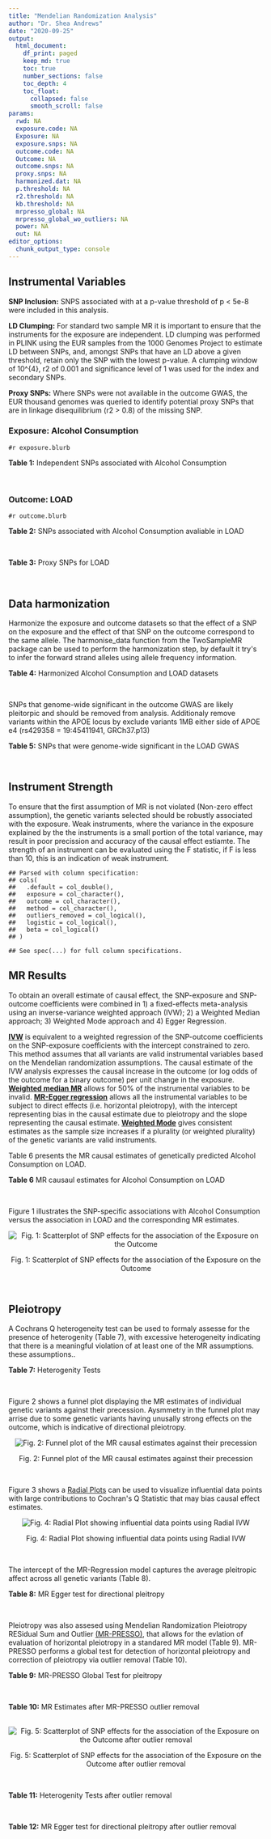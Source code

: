 ```yaml
---
title: "Mendelian Randomization Analysis"
author: "Dr. Shea Andrews"
date: "2020-09-25"
output:
  html_document:
    df_print: paged
    keep_md: true
    toc: true
    number_sections: false
    toc_depth: 4
    toc_float:
      collapsed: false
      smooth_scroll: false
params:
  rwd: NA
  exposure.code: NA
  Exposure: NA
  exposure.snps: NA
  outcome.code: NA
  Outcome: NA
  outcome.snps: NA
  proxy.snps: NA
  harmonized.dat: NA
  p.threshold: NA
  r2.threshold: NA
  kb.threshold: NA
  mrpresso_global: NA
  mrpresso_global_wo_outliers: NA
  power: NA
  out: NA
editor_options:
  chunk_output_type: console
---
```







## Instrumental Variables
**SNP Inclusion:** SNPS associated with at a p-value threshold of p < 5e-8 were included in this analysis.
<br>

**LD Clumping:** For standard two sample MR it is important to ensure that the instruments for the exposure are independent. LD clumping was performed in PLINK using the EUR samples from the 1000 Genomes Project to estimate LD between SNPs, and, amongst SNPs that have an LD above a given threshold, retain only the SNP with the lowest p-value. A clumping window of 10^{4}, r2 of 0.001 and significance level of 1 was used for the index and secondary SNPs.
<br>

**Proxy SNPs:** Where SNPs were not available in the outcome GWAS, the EUR thousand genomes was queried to identify potential proxy SNPs that are in linkage disequilibrium (r2 > 0.8) of the missing SNP.
<br>

### Exposure: Alcohol Consumption
`#r exposure.blurb`
<br>

**Table 1:** Independent SNPs associated with Alcohol Consumption
<div data-pagedtable="false">
  <script data-pagedtable-source type="application/json">
{"columns":[{"label":["SNP"],"name":[1],"type":["chr"],"align":["left"]},{"label":["CHROM"],"name":[2],"type":["dbl"],"align":["right"]},{"label":["POS"],"name":[3],"type":["dbl"],"align":["right"]},{"label":["REF"],"name":[4],"type":["chr"],"align":["left"]},{"label":["ALT"],"name":[5],"type":["chr"],"align":["left"]},{"label":["AF"],"name":[6],"type":["dbl"],"align":["right"]},{"label":["BETA"],"name":[7],"type":["dbl"],"align":["right"]},{"label":["SE"],"name":[8],"type":["dbl"],"align":["right"]},{"label":["Z"],"name":[9],"type":["dbl"],"align":["right"]},{"label":["P"],"name":[10],"type":["dbl"],"align":["right"]},{"label":["N"],"name":[11],"type":["dbl"],"align":["right"]},{"label":["TRAIT"],"name":[12],"type":["chr"],"align":["left"]}],"data":[{"1":"rs705687","2":"1","3":"4548453","4":"A","5":"G","6":"0.80496800","7":"-0.006623240","8":"0.001027018","9":"-6.449","10":"1.123000e-10","11":"939356","12":"Drinks_Per_Week"},{"1":"rs58107686","2":"1","3":"33837334","4":"C","5":"A","6":"0.35254500","7":"-0.006683375","8":"0.001047715","9":"-6.379","10":"1.785000e-10","11":"902538","12":"Drinks_Per_Week"},{"1":"rs12088813","2":"1","3":"66407700","4":"A","5":"C","6":"0.25372300","7":"-0.006100740","8":"0.001027407","9":"-5.938","10":"2.883000e-09","11":"939356","12":"Drinks_Per_Week"},{"1":"rs5024204","2":"1","3":"71491890","4":"A","5":"T","6":"0.32232300","7":"0.006389140","8":"0.001027192","9":"6.220","10":"4.966000e-10","11":"939356","12":"Drinks_Per_Week"},{"1":"rs184083806","2":"1","3":"96981736","4":"T","5":"C","6":"0.00144928","7":"-0.005860890","8":"0.001054497","9":"-5.558","10":"2.732000e-08","11":"892031","12":"Drinks_Per_Week"},{"1":"rs10753661","2":"1","3":"165119792","4":"G","5":"A","6":"0.71072700","7":"-0.005801998","8":"0.001027630","9":"-5.646","10":"1.644000e-08","11":"939356","12":"Drinks_Per_Week"},{"1":"rs28680958","2":"1","3":"173848808","4":"G","5":"A","6":"0.21462300","7":"-0.006605868","8":"0.001027032","9":"-6.432","10":"1.262000e-10","11":"939356","12":"Drinks_Per_Week"},{"1":"rs823114","2":"1","3":"205719532","4":"G","5":"A","6":"0.55853400","7":"0.006437193","8":"0.001027157","9":"6.267","10":"3.685000e-10","11":"939356","12":"Drinks_Per_Week"},{"1":"rs77165542","2":"2","3":"430975","4":"C","5":"T","6":"0.02703190","7":"-0.007229909","8":"0.001025519","9":"-7.050","10":"1.792000e-12","11":"941280","12":"Drinks_Per_Week"},{"1":"rs1260326","2":"2","3":"27730940","4":"T","5":"C","6":"0.61366100","7":"0.014874200","8":"0.001019895","9":"14.584","10":"3.535000e-48","11":"941280","12":"Drinks_Per_Week"},{"1":"rs13383034","2":"2","3":"45155276","4":"C","5":"T","6":"0.39745900","7":"0.010287897","8":"0.001023264","9":"10.054","10":"8.827000e-24","11":"941280","12":"Drinks_Per_Week"},{"1":"rs13032049","2":"2","3":"63581507","4":"A","5":"G","6":"0.23137000","7":"0.006657350","8":"0.001025943","9":"6.489","10":"8.659000e-11","11":"941280","12":"Drinks_Per_Week"},{"1":"rs828867","2":"2","3":"74334462","4":"G","5":"A","6":"0.54562000","7":"0.006386718","8":"0.001026144","9":"6.224","10":"4.840000e-10","11":"941280","12":"Drinks_Per_Week"},{"1":"rs11692435","2":"2","3":"98275354","4":"G","5":"A","6":"0.14088100","7":"0.007230020","8":"0.001027575","9":"7.036","10":"1.972000e-12","11":"937516","12":"Drinks_Per_Week"},{"1":"rs13024996","2":"2","3":"144225215","4":"C","5":"A","6":"0.32776200","7":"-0.007673554","8":"0.001025191","9":"-7.485","10":"7.157000e-14","11":"941280","12":"Drinks_Per_Week"},{"1":"rs72859280","2":"2","3":"147956293","4":"G","5":"T","6":"0.03681540","7":"0.006269248","8":"0.001026231","9":"6.109","10":"1.005000e-09","11":"941280","12":"Drinks_Per_Week"},{"1":"rs56337305","2":"2","3":"225475560","4":"T","5":"C","6":"0.42976400","7":"-0.006829880","8":"0.001025815","9":"-6.658","10":"2.782000e-11","11":"941280","12":"Drinks_Per_Week"},{"1":"rs2972155","2":"2","3":"227117698","4":"C","5":"G","6":"0.64023900","7":"-0.005698960","8":"0.001026656","9":"-5.551","10":"2.842000e-08","11":"941280","12":"Drinks_Per_Week"},{"1":"rs2300669","2":"3","3":"38541318","4":"C","5":"A","6":"0.36190000","7":"-0.005623299","8":"0.001026712","9":"-5.477","10":"4.317000e-08","11":"941280","12":"Drinks_Per_Week"},{"1":"rs13094887","2":"3","3":"70968431","4":"A","5":"T","6":"0.34559600","7":"-0.006959510","8":"0.001025719","9":"-6.785","10":"1.164000e-11","11":"941280","12":"Drinks_Per_Week"},{"1":"rs9860769","2":"3","3":"85482287","4":"C","5":"T","6":"0.71386900","7":"-0.010547194","8":"0.001052404","9":"-10.022","10":"1.222000e-23","11":"889549","12":"Drinks_Per_Week"},{"1":"rs9838144","2":"3","3":"131576287","4":"G","5":"C","6":"0.19144300","7":"-0.005968832","8":"0.001026454","9":"-5.815","10":"6.054000e-09","11":"941280","12":"Drinks_Per_Week"},{"1":"rs60654199","2":"3","3":"141267295","4":"C","5":"A","6":"0.05533310","7":"-0.005875821","8":"0.001026524","9":"-5.724","10":"1.039000e-08","11":"941280","12":"Drinks_Per_Week"},{"1":"rs6787172","2":"3","3":"158187811","4":"T","5":"G","6":"0.54676100","7":"-0.005773600","8":"0.001026600","9":"-5.624","10":"1.863000e-08","11":"941280","12":"Drinks_Per_Week"},{"1":"rs1881973","2":"3","3":"184056101","4":"G","5":"C","6":"0.38009500","7":"0.005770532","8":"0.001026602","9":"5.621","10":"1.903000e-08","11":"941280","12":"Drinks_Per_Week"},{"1":"rs3748034","2":"4","3":"3446091","4":"G","5":"T","6":"0.16971500","7":"-0.006045483","8":"0.001026398","9":"-5.890","10":"3.872000e-09","11":"941280","12":"Drinks_Per_Week"},{"1":"rs11728253","2":"4","3":"8028963","4":"A","5":"T","6":"0.69672700","7":"-0.005620230","8":"0.001026714","9":"-5.474","10":"4.407000e-08","11":"941280","12":"Drinks_Per_Week"},{"1":"rs11940694","2":"4","3":"39414993","4":"A","5":"G","6":"0.60549300","7":"0.018465300","8":"0.001017261","9":"18.152","10":"1.239000e-73","11":"941280","12":"Drinks_Per_Week"},{"1":"rs4501255","2":"4","3":"42151306","4":"C","5":"G","6":"0.22694100","7":"0.006634880","8":"0.001025960","9":"6.467","10":"9.989000e-11","11":"941280","12":"Drinks_Per_Week"},{"1":"rs1229984","2":"4","3":"100239319","4":"T","5":"C","6":"0.97697600","7":"0.041517000","8":"0.001003164","9":"41.386","10":"2.225074e-308","11":"941280","12":"Drinks_Per_Week"},{"1":"rs2165670","2":"4","3":"100286085","4":"G","5":"A","6":"0.13673500","7":"0.013311336","8":"0.001021043","9":"13.037","10":"7.572000e-39","11":"941280","12":"Drinks_Per_Week"},{"1":"rs13107325","2":"4","3":"103188709","4":"C","5":"T","6":"0.04731690","7":"-0.010471725","8":"0.001023129","9":"-10.235","10":"1.385000e-24","11":"941280","12":"Drinks_Per_Week"},{"1":"rs4690727","2":"4","3":"143648579","4":"C","5":"G","6":"0.70856000","7":"0.007100330","8":"0.001025615","9":"6.923","10":"4.437000e-12","11":"941280","12":"Drinks_Per_Week"},{"1":"rs12651313","2":"4","3":"171086393","4":"C","5":"G","6":"0.42802300","7":"-0.006302960","8":"0.001026206","9":"-6.142","10":"8.148000e-10","11":"941280","12":"Drinks_Per_Week"},{"1":"rs6451575","2":"5","3":"19959057","4":"A","5":"T","6":"0.55311800","7":"-0.005691810","8":"0.001026661","9":"-5.544","10":"2.964000e-08","11":"941280","12":"Drinks_Per_Week"},{"1":"rs4916723","2":"5","3":"87854395","4":"A","5":"C","6":"0.44136900","7":"-0.007149310","8":"0.001025578","9":"-6.971","10":"3.144000e-12","11":"941280","12":"Drinks_Per_Week"},{"1":"rs12655091","2":"5","3":"144412335","4":"G","5":"A","6":"0.52451900","7":"-0.006045481","8":"0.001026397","9":"-5.890","10":"3.862000e-09","11":"941280","12":"Drinks_Per_Week"},{"1":"rs55872084","2":"5","3":"155902003","4":"G","5":"T","6":"0.18023300","7":"0.006120079","8":"0.001026342","9":"5.963","10":"2.482000e-09","11":"941280","12":"Drinks_Per_Week"},{"1":"rs55786063","2":"5","3":"166833187","4":"G","5":"T","6":"0.52721300","7":"-0.005715325","8":"0.001026644","9":"-5.567","10":"2.597000e-08","11":"941280","12":"Drinks_Per_Week"},{"1":"rs10711214","2":"6","3":"21825945","4":"C","5":"A","6":"0.45611200","7":"-0.008951982","8":"0.001563665","9":"-5.725","10":"1.036000e-08","11":"403931","12":"Drinks_Per_Week"},{"1":"rs10948615","2":"6","3":"51339421","4":"A","5":"C","6":"0.29898200","7":"-0.005869690","8":"0.001026529","9":"-5.718","10":"1.080000e-08","11":"941280","12":"Drinks_Per_Week"},{"1":"rs1906252","2":"6","3":"98550289","4":"C","5":"A","6":"0.46290900","7":"0.005742929","8":"0.001026623","9":"5.594","10":"2.224000e-08","11":"941280","12":"Drinks_Per_Week"},{"1":"rs113072763","2":"7","3":"3758930","4":"A","5":"G","6":"0.01379570","7":"-0.005738840","8":"0.001026626","9":"-5.590","10":"2.274000e-08","11":"941280","12":"Drinks_Per_Week"},{"1":"rs6460047","2":"7","3":"73042443","4":"T","5":"C","6":"0.20610700","7":"0.006942150","8":"0.001025732","9":"6.768","10":"1.304000e-11","11":"941280","12":"Drinks_Per_Week"},{"1":"rs10236149","2":"7","3":"98977515","4":"A","5":"G","6":"0.13730700","7":"-0.006465370","8":"0.001026086","9":"-6.301","10":"2.966000e-10","11":"941280","12":"Drinks_Per_Week"},{"1":"rs35034355","2":"7","3":"103840115","4":"G","5":"A","6":"0.50489800","7":"-0.005864576","8":"0.001026532","9":"-5.713","10":"1.107000e-08","11":"941280","12":"Drinks_Per_Week"},{"1":"rs6951574","2":"7","3":"153489744","4":"T","5":"C","6":"0.44166700","7":"0.009692410","8":"0.001023702","9":"9.468","10":"2.845000e-21","11":"941280","12":"Drinks_Per_Week"},{"1":"rs13250583","2":"8","3":"20949917","4":"C","5":"T","6":"0.20684600","7":"-0.005830844","8":"0.001026557","9":"-5.680","10":"1.345000e-08","11":"941280","12":"Drinks_Per_Week"},{"1":"rs1217091","2":"8","3":"64527399","4":"T","5":"C","6":"0.82510000","7":"0.007021760","8":"0.001025673","9":"6.846","10":"7.591000e-12","11":"941280","12":"Drinks_Per_Week"},{"1":"rs1814032","2":"8","3":"93005447","4":"C","5":"A","6":"0.20377100","7":"-0.005659090","8":"0.001026685","9":"-5.512","10":"3.554000e-08","11":"941280","12":"Drinks_Per_Week"},{"1":"rs28601761","2":"8","3":"126500031","4":"C","5":"G","6":"0.45977400","7":"0.006520510","8":"0.001026044","9":"6.355","10":"2.080000e-10","11":"941280","12":"Drinks_Per_Week"},{"1":"rs55932213","2":"9","3":"108755622","4":"A","5":"G","6":"0.73983300","7":"0.005819600","8":"0.001026565","9":"5.669","10":"1.434000e-08","11":"941280","12":"Drinks_Per_Week"},{"1":"rs10978550","2":"9","3":"109345993","4":"T","5":"C","6":"0.19106400","7":"-0.006968690","8":"0.001025712","9":"-6.794","10":"1.088000e-11","11":"941280","12":"Drinks_Per_Week"},{"1":"rs7074871","2":"10","3":"110507806","4":"G","5":"A","6":"0.21594200","7":"-0.005969853","8":"0.001026453","9":"-5.816","10":"6.011000e-09","11":"941280","12":"Drinks_Per_Week"},{"1":"rs17665139","2":"10","3":"125093880","4":"C","5":"T","6":"0.12377300","7":"-0.006082269","8":"0.001026370","9":"-5.926","10":"3.105000e-09","11":"941280","12":"Drinks_Per_Week"},{"1":"rs7950166","2":"11","3":"8642218","4":"C","5":"T","6":"0.62949500","7":"-0.006964608","8":"0.001025715","9":"-6.790","10":"1.123000e-11","11":"941280","12":"Drinks_Per_Week"},{"1":"rs11030084","2":"11","3":"27643725","4":"C","5":"T","6":"0.16297200","7":"-0.005952481","8":"0.001026467","9":"-5.799","10":"6.682000e-09","11":"941280","12":"Drinks_Per_Week"},{"1":"rs56030824","2":"11","3":"47397353","4":"G","5":"A","6":"0.33424500","7":"-0.007865568","8":"0.001027105","9":"-7.658","10":"1.884000e-14","11":"937516","12":"Drinks_Per_Week"},{"1":"rs10750025","2":"11","3":"113424042","4":"C","5":"T","6":"0.76269000","7":"0.006921742","8":"0.001025747","9":"6.748","10":"1.500000e-11","11":"941280","12":"Drinks_Per_Week"},{"1":"rs4938230","2":"11","3":"116075001","4":"C","5":"A","6":"0.83672700","7":"0.006838044","8":"0.001025809","9":"6.666","10":"2.630000e-11","11":"941280","12":"Drinks_Per_Week"},{"1":"rs682011","2":"11","3":"121544285","4":"T","5":"C","6":"0.60316600","7":"0.005891150","8":"0.001026512","9":"5.739","10":"9.523000e-09","11":"941280","12":"Drinks_Per_Week"},{"1":"rs12795042","2":"11","3":"133658168","4":"A","5":"C","6":"0.67805200","7":"-0.005927950","8":"0.001026485","9":"-5.775","10":"7.681000e-09","11":"941280","12":"Drinks_Per_Week"},{"1":"rs3809162","2":"12","3":"54674235","4":"A","5":"G","6":"0.43228000","7":"0.006479660","8":"0.001026075","9":"6.315","10":"2.702000e-10","11":"941280","12":"Drinks_Per_Week"},{"1":"rs10506274","2":"12","3":"81601464","4":"G","5":"T","6":"0.45114400","7":"-0.006593018","8":"0.001025991","9":"-6.426","10":"1.313000e-10","11":"941280","12":"Drinks_Per_Week"},{"1":"rs7959601","2":"12","3":"92173506","4":"C","5":"A","6":"0.59295600","7":"-0.006341774","8":"0.001026177","9":"-6.180","10":"6.398000e-10","11":"941280","12":"Drinks_Per_Week"},{"1":"rs500321","2":"13","3":"27124360","4":"A","5":"T","6":"0.76034100","7":"-0.006246770","8":"0.001026248","9":"-6.087","10":"1.148000e-09","11":"941280","12":"Drinks_Per_Week"},{"1":"rs34704785","2":"13","3":"68117681","4":"C","5":"T","6":"0.51758300","7":"-0.005715323","8":"0.001026643","9":"-5.567","10":"2.592000e-08","11":"941280","12":"Drinks_Per_Week"},{"1":"rs1157341","2":"14","3":"42808815","4":"A","5":"G","6":"0.42090000","7":"0.005784840","8":"0.001026592","9":"5.635","10":"1.752000e-08","11":"941280","12":"Drinks_Per_Week"},{"1":"rs2180870","2":"14","3":"58782779","4":"T","5":"C","6":"0.11467400","7":"-0.006089420","8":"0.001026365","9":"-5.933","10":"2.980000e-09","11":"941280","12":"Drinks_Per_Week"},{"1":"rs28929474","2":"14","3":"94844947","4":"C","5":"T","6":"0.01612900","7":"-0.007107472","8":"0.001025609","9":"-6.930","10":"4.195000e-12","11":"941280","12":"Drinks_Per_Week"},{"1":"rs2472297","2":"15","3":"75027880","4":"C","5":"T","6":"0.26928700","7":"0.006711459","8":"0.001025903","9":"6.542","10":"6.090000e-11","11":"941280","12":"Drinks_Per_Week"},{"1":"rs12907323","2":"15","3":"86796012","4":"A","5":"G","6":"0.42683400","7":"0.006131320","8":"0.001026334","9":"5.974","10":"2.321000e-09","11":"941280","12":"Drinks_Per_Week"},{"1":"rs17177078","2":"16","3":"24810681","4":"C","5":"T","6":"0.05311820","7":"-0.007925241","8":"0.001026054","9":"-7.724","10":"1.124000e-14","11":"939356","12":"Drinks_Per_Week"},{"1":"rs4788095","2":"16","3":"28831359","4":"T","5":"C","6":"0.40890900","7":"-0.007680340","8":"0.001026235","9":"-7.484","10":"7.204000e-14","11":"939356","12":"Drinks_Per_Week"},{"1":"rs3809627","2":"16","3":"30103160","4":"C","5":"A","6":"0.43604700","7":"0.006473997","8":"0.001027129","9":"6.303","10":"2.918000e-10","11":"939356","12":"Drinks_Per_Week"},{"1":"rs62044525","2":"16","3":"64872590","4":"C","5":"G","6":"0.14591700","7":"-0.006919600","8":"0.001026799","9":"-6.739","10":"1.595000e-11","11":"939356","12":"Drinks_Per_Week"},{"1":"rs74980679","2":"16","3":"71779310","4":"G","5":"T","6":"0.12050800","7":"0.006980897","8":"0.001026754","9":"6.799","10":"1.056000e-11","11":"939356","12":"Drinks_Per_Week"},{"1":"rs1104608","2":"16","3":"73912588","4":"G","5":"C","6":"0.41284200","7":"-0.007932384","8":"0.001026049","9":"-7.731","10":"1.067000e-14","11":"939356","12":"Drinks_Per_Week"},{"1":"rs4548913","2":"17","3":"2209888","4":"G","5":"A","6":"0.62380600","7":"-0.005918752","8":"0.001026492","9":"-5.766","10":"8.126000e-09","11":"941280","12":"Drinks_Per_Week"},{"1":"rs3803800","2":"17","3":"7462969","4":"A","5":"G","6":"0.76107700","7":"0.006823750","8":"0.001025819","9":"6.652","10":"2.884000e-11","11":"941280","12":"Drinks_Per_Week"},{"1":"rs57828851","2":"17","3":"7732351","4":"T","5":"A","6":"0.59951700","7":"0.006736704","8":"0.001046560","9":"6.437","10":"1.220000e-10","11":"904462","12":"Drinks_Per_Week"},{"1":"rs1971157","2":"17","3":"27925343","4":"G","5":"C","6":"0.40112900","7":"0.005773596","8":"0.001026600","9":"5.624","10":"1.863000e-08","11":"941280","12":"Drinks_Per_Week"},{"1":"rs2854334","2":"17","3":"29715500","4":"A","5":"G","6":"0.57025200","7":"0.006566470","8":"0.001026011","9":"6.400","10":"1.558000e-10","11":"941280","12":"Drinks_Per_Week"},{"1":"rs76640332","2":"17","3":"44189858","4":"G","5":"A","6":"0.14398500","7":"-0.008698474","8":"0.001024435","9":"-8.491","10":"2.052000e-17","11":"941280","12":"Drinks_Per_Week"},{"1":"rs10438820","2":"17","3":"78524597","4":"C","5":"T","6":"0.72715700","7":"0.005950435","8":"0.001026468","9":"5.797","10":"6.742000e-09","11":"941280","12":"Drinks_Per_Week"},{"1":"rs9950000","2":"18","3":"53052169","4":"C","5":"T","6":"0.35841500","7":"-0.006532767","8":"0.001026035","9":"-6.367","10":"1.925000e-10","11":"941280","12":"Drinks_Per_Week"},{"1":"rs4092465","2":"18","3":"55080437","4":"A","5":"G","6":"0.61539900","7":"-0.005818580","8":"0.001026567","9":"-5.668","10":"1.447000e-08","11":"941280","12":"Drinks_Per_Week"},{"1":"rs28568614","2":"19","3":"18479019","4":"A","5":"G","6":"0.56929000","7":"-0.005746000","8":"0.001026621","9":"-5.597","10":"2.187000e-08","11":"941280","12":"Drinks_Per_Week"},{"1":"rs8107737","2":"19","3":"42651599","4":"T","5":"G","6":"0.09677420","7":"0.005783820","8":"0.001026592","9":"5.634","10":"1.756000e-08","11":"941280","12":"Drinks_Per_Week"},{"1":"rs584768","2":"19","3":"49213284","4":"G","5":"A","6":"0.41085800","7":"0.010010544","8":"0.001023468","9":"9.781","10":"1.363000e-22","11":"941280","12":"Drinks_Per_Week"},{"1":"rs4815364","2":"20","3":"25035711","4":"G","5":"A","6":"0.65341300","7":"0.006068983","8":"0.001026380","9":"5.913","10":"3.354000e-09","11":"941280","12":"Drinks_Per_Week"},{"1":"rs9607814","2":"22","3":"41946519","4":"C","5":"A","6":"0.18557900","7":"-0.005934301","8":"0.001047168","9":"-5.667","10":"1.454000e-08","11":"904462","12":"Drinks_Per_Week"}],"options":{"columns":{"min":{},"max":[10]},"rows":{"min":[10],"max":[10]},"pages":{}}}
  </script>
</div>
<br>

### Outcome: LOAD
`#r outcome.blurb`
<br>

**Table 2:** SNPs associated with Alcohol Consumption avaliable in LOAD
<div data-pagedtable="false">
  <script data-pagedtable-source type="application/json">
{"columns":[{"label":["SNP"],"name":[1],"type":["chr"],"align":["left"]},{"label":["CHROM"],"name":[2],"type":["dbl"],"align":["right"]},{"label":["POS"],"name":[3],"type":["dbl"],"align":["right"]},{"label":["REF"],"name":[4],"type":["chr"],"align":["left"]},{"label":["ALT"],"name":[5],"type":["chr"],"align":["left"]},{"label":["AF"],"name":[6],"type":["dbl"],"align":["right"]},{"label":["BETA"],"name":[7],"type":["dbl"],"align":["right"]},{"label":["SE"],"name":[8],"type":["dbl"],"align":["right"]},{"label":["Z"],"name":[9],"type":["dbl"],"align":["right"]},{"label":["P"],"name":[10],"type":["dbl"],"align":["right"]},{"label":["N"],"name":[11],"type":["dbl"],"align":["right"]},{"label":["TRAIT"],"name":[12],"type":["chr"],"align":["left"]}],"data":[{"1":"rs705687","2":"1","3":"4548453","4":"A","5":"G","6":"0.8049680","7":"-0.0121","8":"0.0195","9":"-0.62051300","10":"5.328e-01","11":"54162","12":"LOAD"},{"1":"rs58107686","2":"1","3":"33837334","4":"C","5":"A","6":"0.3525450","7":"-0.0064","8":"0.0163","9":"-0.39263804","10":"6.928e-01","11":"54162","12":"LOAD"},{"1":"rs12088813","2":"1","3":"66407700","4":"A","5":"C","6":"0.2537230","7":"-0.0531","8":"0.0177","9":"-3.00000000","10":"2.734e-03","11":"54162","12":"LOAD"},{"1":"rs5024204","2":"1","3":"71491890","4":"A","5":"T","6":"0.3223230","7":"0.0442","8":"0.0171","9":"2.58479532","10":"9.581e-03","11":"54162","12":"LOAD"},{"1":"rs10753661","2":"1","3":"165119792","4":"G","5":"A","6":"0.7107270","7":"-0.0137","8":"0.0167","9":"-0.82035900","10":"4.146e-01","11":"54162","12":"LOAD"},{"1":"rs28680958","2":"1","3":"173848808","4":"G","5":"A","6":"0.2146230","7":"-0.0300","8":"0.0185","9":"-1.62162162","10":"1.051e-01","11":"54162","12":"LOAD"},{"1":"rs823114","2":"1","3":"205719532","4":"G","5":"A","6":"0.5585340","7":"-0.0015","8":"0.0155","9":"-0.09677420","10":"9.241e-01","11":"54162","12":"LOAD"},{"1":"rs77165542","2":"2","3":"430975","4":"C","5":"T","6":"0.0270319","7":"0.0975","8":"0.0930","9":"1.04838710","10":"2.941e-01","11":"54162","12":"LOAD"},{"1":"rs1260326","2":"2","3":"27730940","4":"T","5":"C","6":"0.6136610","7":"0.0008","8":"0.0161","9":"0.04968940","10":"9.608e-01","11":"54162","12":"LOAD"},{"1":"rs13383034","2":"2","3":"45155276","4":"C","5":"T","6":"0.3974590","7":"0.0004","8":"0.0175","9":"0.02285714","10":"9.798e-01","11":"54162","12":"LOAD"},{"1":"rs828867","2":"2","3":"74334462","4":"G","5":"A","6":"0.5456200","7":"0.0105","8":"0.0158","9":"0.66455700","10":"5.085e-01","11":"54162","12":"LOAD"},{"1":"rs11692435","2":"2","3":"98275354","4":"G","5":"A","6":"0.1408810","7":"0.0114","8":"0.0287","9":"0.39721254","10":"6.898e-01","11":"54162","12":"LOAD"},{"1":"rs13024996","2":"2","3":"144225215","4":"C","5":"A","6":"0.3277620","7":"0.0093","8":"0.0163","9":"0.57055215","10":"5.701e-01","11":"54162","12":"LOAD"},{"1":"rs72859280","2":"2","3":"147956293","4":"G","5":"T","6":"0.0368154","7":"-0.0229","8":"0.0498","9":"-0.45983936","10":"6.450e-01","11":"54162","12":"LOAD"},{"1":"rs56337305","2":"2","3":"225475560","4":"T","5":"C","6":"0.4297640","7":"0.0143","8":"0.0162","9":"0.88271605","10":"3.794e-01","11":"54162","12":"LOAD"},{"1":"rs2300669","2":"3","3":"38541318","4":"C","5":"A","6":"0.3619000","7":"-0.0048","8":"0.0159","9":"-0.30188679","10":"7.629e-01","11":"54162","12":"LOAD"},{"1":"rs13094887","2":"3","3":"70968431","4":"A","5":"T","6":"0.3455960","7":"0.0047","8":"0.0169","9":"0.27810651","10":"7.830e-01","11":"54162","12":"LOAD"},{"1":"rs9838144","2":"3","3":"131576287","4":"G","5":"C","6":"0.1914430","7":"-0.0116","8":"0.0213","9":"-0.54460094","10":"5.867e-01","11":"54162","12":"LOAD"},{"1":"rs60654199","2":"3","3":"141267295","4":"C","5":"A","6":"0.0553331","7":"0.0257","8":"0.0328","9":"0.78353659","10":"4.329e-01","11":"54162","12":"LOAD"},{"1":"rs6787172","2":"3","3":"158187811","4":"T","5":"G","6":"0.5467610","7":"0.0102","8":"0.0156","9":"0.65384600","10":"5.127e-01","11":"54162","12":"LOAD"},{"1":"rs1881973","2":"3","3":"184056101","4":"G","5":"C","6":"0.3800950","7":"-0.0170","8":"0.0175","9":"-0.97142857","10":"3.321e-01","11":"54162","12":"LOAD"},{"1":"rs3748034","2":"4","3":"3446091","4":"G","5":"T","6":"0.1697150","7":"0.0035","8":"0.0263","9":"0.13307985","10":"8.941e-01","11":"54162","12":"LOAD"},{"1":"rs11728253","2":"4","3":"8028963","4":"A","5":"T","6":"0.6967270","7":"-0.0082","8":"0.0183","9":"-0.44808700","10":"6.552e-01","11":"54162","12":"LOAD"},{"1":"rs11940694","2":"4","3":"39414993","4":"A","5":"G","6":"0.6054930","7":"0.0363","8":"0.0167","9":"2.17365000","10":"2.941e-02","11":"54162","12":"LOAD"},{"1":"rs4501255","2":"4","3":"42151306","4":"C","5":"G","6":"0.2269410","7":"-0.0067","8":"0.0184","9":"-0.36413043","10":"7.165e-01","11":"54162","12":"LOAD"},{"1":"rs1229984","2":"4","3":"100239319","4":"T","5":"C","6":"0.9769760","7":"-0.0444","8":"0.0424","9":"-1.04717000","10":"2.950e-01","11":"54162","12":"LOAD"},{"1":"rs2165670","2":"4","3":"100286085","4":"G","5":"A","6":"0.1367350","7":"0.0362","8":"0.0267","9":"1.35580524","10":"1.745e-01","11":"54162","12":"LOAD"},{"1":"rs13107325","2":"4","3":"103188709","4":"C","5":"T","6":"0.0473169","7":"0.0509","8":"0.0308","9":"1.65259740","10":"9.826e-02","11":"54162","12":"LOAD"},{"1":"rs4690727","2":"4","3":"143648579","4":"C","5":"G","6":"0.7085600","7":"0.0148","8":"0.0174","9":"0.85057500","10":"3.956e-01","11":"54162","12":"LOAD"},{"1":"rs12651313","2":"4","3":"171086393","4":"C","5":"G","6":"0.4280230","7":"0.0095","8":"0.0157","9":"0.60509554","10":"5.463e-01","11":"54162","12":"LOAD"},{"1":"rs6451575","2":"5","3":"19959057","4":"A","5":"T","6":"0.5531180","7":"0.0139","8":"0.0156","9":"0.89102600","10":"3.734e-01","11":"54162","12":"LOAD"},{"1":"rs12655091","2":"5","3":"144412335","4":"G","5":"A","6":"0.5245190","7":"-0.0271","8":"0.0155","9":"-1.74839000","10":"8.155e-02","11":"54162","12":"LOAD"},{"1":"rs55872084","2":"5","3":"155902003","4":"G","5":"T","6":"0.1802330","7":"0.0180","8":"0.0182","9":"0.98901099","10":"3.232e-01","11":"54162","12":"LOAD"},{"1":"rs55786063","2":"5","3":"166833187","4":"G","5":"T","6":"0.5272130","7":"-0.0150","8":"0.0155","9":"-0.96774194","10":"3.351e-01","11":"54162","12":"LOAD"},{"1":"rs10948615","2":"6","3":"51339421","4":"A","5":"C","6":"0.2989820","7":"-0.0032","8":"0.0168","9":"-0.19047619","10":"8.471e-01","11":"54162","12":"LOAD"},{"1":"rs1906252","2":"6","3":"98550289","4":"C","5":"A","6":"0.4629090","7":"-0.0230","8":"0.0157","9":"-1.46496815","10":"1.439e-01","11":"54162","12":"LOAD"},{"1":"rs113072763","2":"7","3":"3758930","4":"A","5":"G","6":"0.0137957","7":"-0.2089","8":"0.1019","9":"-2.05004907","10":"4.033e-02","11":"54162","12":"LOAD"},{"1":"rs6460047","2":"7","3":"73042443","4":"T","5":"C","6":"0.2061070","7":"0.0469","8":"0.0211","9":"2.22274882","10":"2.637e-02","11":"54162","12":"LOAD"},{"1":"rs10236149","2":"7","3":"98977515","4":"A","5":"G","6":"0.1373070","7":"0.0585","8":"0.0276","9":"2.11956522","10":"3.377e-02","11":"54162","12":"LOAD"},{"1":"rs35034355","2":"7","3":"103840115","4":"G","5":"A","6":"0.5048980","7":"0.0217","8":"0.0153","9":"1.41830000","10":"1.570e-01","11":"54162","12":"LOAD"},{"1":"rs6951574","2":"7","3":"153489744","4":"T","5":"C","6":"0.4416670","7":"0.0166","8":"0.0212","9":"0.78301887","10":"4.337e-01","11":"54162","12":"LOAD"},{"1":"rs13250583","2":"8","3":"20949917","4":"C","5":"T","6":"0.2068460","7":"-0.0238","8":"0.0195","9":"-1.22051282","10":"2.235e-01","11":"54162","12":"LOAD"},{"1":"rs1217091","2":"8","3":"64527399","4":"T","5":"C","6":"0.8251000","7":"-0.0068","8":"0.0197","9":"-0.34517800","10":"7.283e-01","11":"54162","12":"LOAD"},{"1":"rs1814032","2":"8","3":"93005447","4":"C","5":"A","6":"0.2037710","7":"0.0023","8":"0.0190","9":"0.12105263","10":"9.048e-01","11":"54162","12":"LOAD"},{"1":"rs28601761","2":"8","3":"126500031","4":"C","5":"G","6":"0.4597740","7":"-0.0038","8":"0.0165","9":"-0.23030303","10":"8.193e-01","11":"54162","12":"LOAD"},{"1":"rs55932213","2":"9","3":"108755622","4":"A","5":"G","6":"0.7398330","7":"-0.0017","8":"0.0191","9":"-0.08900520","10":"9.289e-01","11":"54162","12":"LOAD"},{"1":"rs10978550","2":"9","3":"109345993","4":"T","5":"C","6":"0.1910640","7":"0.0074","8":"0.0199","9":"0.37185930","10":"7.118e-01","11":"54162","12":"LOAD"},{"1":"rs7074871","2":"10","3":"110507806","4":"G","5":"A","6":"0.2159420","7":"0.0018","8":"0.0177","9":"0.10169492","10":"9.208e-01","11":"54162","12":"LOAD"},{"1":"rs17665139","2":"10","3":"125093880","4":"C","5":"T","6":"0.1237730","7":"-0.0061","8":"0.0216","9":"-0.28240741","10":"7.793e-01","11":"54162","12":"LOAD"},{"1":"rs7950166","2":"11","3":"8642218","4":"C","5":"T","6":"0.6294950","7":"0.0247","8":"0.0172","9":"1.43605000","10":"1.507e-01","11":"54162","12":"LOAD"},{"1":"rs11030084","2":"11","3":"27643725","4":"C","5":"T","6":"0.1629720","7":"0.0262","8":"0.0193","9":"1.35751295","10":"1.743e-01","11":"54162","12":"LOAD"},{"1":"rs56030824","2":"11","3":"47397353","4":"G","5":"A","6":"0.3342450","7":"-0.0740","8":"0.0166","9":"-4.45783133","10":"8.429e-06","11":"54162","12":"LOAD"},{"1":"rs10750025","2":"11","3":"113424042","4":"C","5":"T","6":"0.7626900","7":"-0.0053","8":"0.0172","9":"-0.30814000","10":"7.568e-01","11":"54162","12":"LOAD"},{"1":"rs4938230","2":"11","3":"116075001","4":"C","5":"A","6":"0.8367270","7":"0.0015","8":"0.0211","9":"0.07109000","10":"9.422e-01","11":"54162","12":"LOAD"},{"1":"rs682011","2":"11","3":"121544285","4":"T","5":"C","6":"0.6031660","7":"-0.0048","8":"0.0163","9":"-0.29447900","10":"7.658e-01","11":"54162","12":"LOAD"},{"1":"rs12795042","2":"11","3":"133658168","4":"A","5":"C","6":"0.6780520","7":"0.0235","8":"0.0186","9":"1.26344000","10":"2.071e-01","11":"54162","12":"LOAD"},{"1":"rs3809162","2":"12","3":"54674235","4":"A","5":"G","6":"0.4322800","7":"-0.0375","8":"0.0160","9":"-2.34375000","10":"1.918e-02","11":"54162","12":"LOAD"},{"1":"rs10506274","2":"12","3":"81601464","4":"G","5":"T","6":"0.4511440","7":"-0.0063","8":"0.0154","9":"-0.40909091","10":"6.816e-01","11":"54162","12":"LOAD"},{"1":"rs7959601","2":"12","3":"92173506","4":"C","5":"A","6":"0.5929560","7":"0.0198","8":"0.0158","9":"1.25316000","10":"2.090e-01","11":"54162","12":"LOAD"},{"1":"rs1157341","2":"14","3":"42808815","4":"A","5":"G","6":"0.4209000","7":"-0.0096","8":"0.0155","9":"-0.61935484","10":"5.387e-01","11":"54162","12":"LOAD"},{"1":"rs2180870","2":"14","3":"58782779","4":"T","5":"C","6":"0.1146740","7":"-0.0111","8":"0.0234","9":"-0.47435897","10":"6.354e-01","11":"54162","12":"LOAD"},{"1":"rs28929474","2":"14","3":"94844947","4":"C","5":"T","6":"0.0161290","7":"-0.0596","8":"0.1177","9":"-0.50637213","10":"6.125e-01","11":"54162","12":"LOAD"},{"1":"rs2472297","2":"15","3":"75027880","4":"C","5":"T","6":"0.2692870","7":"0.0370","8":"0.0196","9":"1.88775510","10":"5.921e-02","11":"54162","12":"LOAD"},{"1":"rs12907323","2":"15","3":"86796012","4":"A","5":"G","6":"0.4268340","7":"-0.0061","8":"0.0158","9":"-0.38607595","10":"6.963e-01","11":"54162","12":"LOAD"},{"1":"rs17177078","2":"16","3":"24810681","4":"C","5":"T","6":"0.0531182","7":"0.0360","8":"0.0330","9":"1.09090909","10":"2.749e-01","11":"54162","12":"LOAD"},{"1":"rs4788095","2":"16","3":"28831359","4":"T","5":"C","6":"0.4089090","7":"-0.0204","8":"0.0166","9":"-1.22891566","10":"2.194e-01","11":"54162","12":"LOAD"},{"1":"rs3809627","2":"16","3":"30103160","4":"C","5":"A","6":"0.4360470","7":"0.0265","8":"0.0167","9":"1.58682635","10":"1.125e-01","11":"54162","12":"LOAD"},{"1":"rs62044525","2":"16","3":"64872590","4":"C","5":"G","6":"0.1459170","7":"0.0294","8":"0.0201","9":"1.46268657","10":"1.436e-01","11":"54162","12":"LOAD"},{"1":"rs74980679","2":"16","3":"71779310","4":"G","5":"T","6":"0.1205080","7":"-0.0457","8":"0.0223","9":"-2.04932735","10":"4.029e-02","11":"54162","12":"LOAD"},{"1":"rs1104608","2":"16","3":"73912588","4":"G","5":"C","6":"0.4128420","7":"0.0024","8":"0.0179","9":"0.13407821","10":"8.931e-01","11":"54162","12":"LOAD"},{"1":"rs4548913","2":"17","3":"2209888","4":"G","5":"A","6":"0.6238060","7":"0.0160","8":"0.0171","9":"0.93567300","10":"3.498e-01","11":"54162","12":"LOAD"},{"1":"rs3803800","2":"17","3":"7462969","4":"A","5":"G","6":"0.7610770","7":"0.0247","8":"0.0195","9":"1.26667000","10":"2.047e-01","11":"54162","12":"LOAD"},{"1":"rs1971157","2":"17","3":"27925343","4":"G","5":"C","6":"0.4011290","7":"-0.0377","8":"0.0173","9":"-2.17919075","10":"2.952e-02","11":"54162","12":"LOAD"},{"1":"rs2854334","2":"17","3":"29715500","4":"A","5":"G","6":"0.5702520","7":"-0.0298","8":"0.0161","9":"-1.85093000","10":"6.452e-02","11":"54162","12":"LOAD"},{"1":"rs10438820","2":"17","3":"78524597","4":"C","5":"T","6":"0.7271570","7":"0.0200","8":"0.0171","9":"1.16959000","10":"2.430e-01","11":"54162","12":"LOAD"},{"1":"rs9950000","2":"18","3":"53052169","4":"C","5":"T","6":"0.3584150","7":"0.0352","8":"0.0162","9":"2.17283951","10":"3.004e-02","11":"54162","12":"LOAD"},{"1":"rs4092465","2":"18","3":"55080437","4":"A","5":"G","6":"0.6153990","7":"-0.0220","8":"0.0162","9":"-1.35802000","10":"1.751e-01","11":"54162","12":"LOAD"},{"1":"rs28568614","2":"19","3":"18479019","4":"A","5":"G","6":"0.5692900","7":"0.0295","8":"0.0173","9":"1.70520000","10":"8.771e-02","11":"54162","12":"LOAD"},{"1":"rs584768","2":"19","3":"49213284","4":"G","5":"A","6":"0.4108580","7":"0.0337","8":"0.0158","9":"2.13291000","10":"3.312e-02","11":"54162","12":"LOAD"},{"1":"rs4815364","2":"20","3":"25035711","4":"G","5":"A","6":"0.6534130","7":"-0.0291","8":"0.0159","9":"-1.83019000","10":"6.757e-02","11":"54162","12":"LOAD"},{"1":"rs9607814","2":"22","3":"41946519","4":"C","5":"A","6":"0.1855790","7":"0.0189","8":"0.0193","9":"0.97927461","10":"3.281e-01","11":"54162","12":"LOAD"},{"1":"rs184083806","2":"NA","3":"NA","4":"NA","5":"NA","6":"NA","7":"NA","8":"NA","9":"NA","10":"NA","11":"NA","12":"NA"},{"1":"rs13032049","2":"NA","3":"NA","4":"NA","5":"NA","6":"NA","7":"NA","8":"NA","9":"NA","10":"NA","11":"NA","12":"NA"},{"1":"rs2972155","2":"NA","3":"NA","4":"NA","5":"NA","6":"NA","7":"NA","8":"NA","9":"NA","10":"NA","11":"NA","12":"NA"},{"1":"rs9860769","2":"NA","3":"NA","4":"NA","5":"NA","6":"NA","7":"NA","8":"NA","9":"NA","10":"NA","11":"NA","12":"NA"},{"1":"rs4916723","2":"NA","3":"NA","4":"NA","5":"NA","6":"NA","7":"NA","8":"NA","9":"NA","10":"NA","11":"NA","12":"NA"},{"1":"rs10711214","2":"NA","3":"NA","4":"NA","5":"NA","6":"NA","7":"NA","8":"NA","9":"NA","10":"NA","11":"NA","12":"NA"},{"1":"rs500321","2":"NA","3":"NA","4":"NA","5":"NA","6":"NA","7":"NA","8":"NA","9":"NA","10":"NA","11":"NA","12":"NA"},{"1":"rs34704785","2":"NA","3":"NA","4":"NA","5":"NA","6":"NA","7":"NA","8":"NA","9":"NA","10":"NA","11":"NA","12":"NA"},{"1":"rs57828851","2":"NA","3":"NA","4":"NA","5":"NA","6":"NA","7":"NA","8":"NA","9":"NA","10":"NA","11":"NA","12":"NA"},{"1":"rs76640332","2":"NA","3":"NA","4":"NA","5":"NA","6":"NA","7":"NA","8":"NA","9":"NA","10":"NA","11":"NA","12":"NA"},{"1":"rs8107737","2":"NA","3":"NA","4":"NA","5":"NA","6":"NA","7":"NA","8":"NA","9":"NA","10":"NA","11":"NA","12":"NA"}],"options":{"columns":{"min":{},"max":[10]},"rows":{"min":[10],"max":[10]},"pages":{}}}
  </script>
</div>
<br>

**Table 3:** Proxy SNPs for LOAD
<div data-pagedtable="false">
  <script data-pagedtable-source type="application/json">
{"columns":[{"label":["target_snp"],"name":[1],"type":["chr"],"align":["left"]},{"label":["proxy_snp"],"name":[2],"type":["chr"],"align":["left"]},{"label":["ld.r2"],"name":[3],"type":["dbl"],"align":["right"]},{"label":["Dprime"],"name":[4],"type":["dbl"],"align":["right"]},{"label":["PHASE"],"name":[5],"type":["chr"],"align":["left"]},{"label":["X12"],"name":[6],"type":["lgl"],"align":["right"]},{"label":["CHROM"],"name":[7],"type":["dbl"],"align":["right"]},{"label":["POS"],"name":[8],"type":["dbl"],"align":["right"]},{"label":["REF.proxy"],"name":[9],"type":["chr"],"align":["left"]},{"label":["ALT.proxy"],"name":[10],"type":["chr"],"align":["left"]},{"label":["AF"],"name":[11],"type":["dbl"],"align":["right"]},{"label":["BETA"],"name":[12],"type":["dbl"],"align":["right"]},{"label":["SE"],"name":[13],"type":["dbl"],"align":["right"]},{"label":["Z"],"name":[14],"type":["dbl"],"align":["right"]},{"label":["P"],"name":[15],"type":["dbl"],"align":["right"]},{"label":["N"],"name":[16],"type":["dbl"],"align":["right"]},{"label":["TRAIT"],"name":[17],"type":["chr"],"align":["left"]},{"label":["ref"],"name":[18],"type":["chr"],"align":["left"]},{"label":["ref.proxy"],"name":[19],"type":["chr"],"align":["left"]},{"label":["alt"],"name":[20],"type":["chr"],"align":["left"]},{"label":["alt.proxy"],"name":[21],"type":["chr"],"align":["left"]},{"label":["ALT"],"name":[22],"type":["chr"],"align":["left"]},{"label":["REF"],"name":[23],"type":["chr"],"align":["left"]},{"label":["proxy.outcome"],"name":[24],"type":["lgl"],"align":["right"]}],"data":[{"1":"rs13032049","2":"rs12993804","3":"0.929670","4":"0.994950","5":"GA/AT","6":"NA","7":"2","8":"63494689","9":"T","10":"A","11":"0.2613430","12":"-0.0033","13":"0.0171","14":"-0.1929825","15":"0.84520","16":"54162","17":"LOAD","18":"G","19":"A","20":"A","21":"T","22":"G","23":"A","24":"TRUE"},{"1":"rs2972155","2":"rs2943649","3":"1.000000","4":"1.000000","5":"CC/GG","6":"NA","7":"2","8":"227105691","9":"C","10":"G","11":"0.6400800","12":"0.0083","13":"0.0161","14":"0.5155280","15":"0.60500","16":"54162","17":"LOAD","18":"C","19":"C","20":"G","21":"G","22":"G","23":"C","24":"TRUE"},{"1":"rs9860769","2":"rs12638482","3":"1.000000","4":"1.000000","5":"CC/TT","6":"NA","7":"3","8":"85454815","9":"C","10":"T","11":"0.6797530","12":"-0.0007","13":"0.0158","14":"-0.0443038","15":"0.96600","16":"54162","17":"LOAD","18":"C","19":"C","20":"T","21":"T","22":"T","23":"C","24":"TRUE"},{"1":"rs4916723","2":"rs62369151","3":"0.838276","4":"0.968238","5":"CC/AT","6":"NA","7":"5","8":"87883503","9":"T","10":"C","11":"0.4168480","12":"0.0045","13":"0.0161","14":"0.2795031","15":"0.77710","16":"54162","17":"LOAD","18":"C","19":"C","20":"A","21":"T","22":"C","23":"A","24":"TRUE"},{"1":"rs500321","2":"rs647163","3":"0.990215","4":"1.000000","5":"AC/TT","6":"NA","7":"13","8":"27118023","9":"C","10":"T","11":"0.7603340","12":"-0.0004","13":"0.0176","14":"-0.0227273","15":"0.98360","16":"54162","17":"LOAD","18":"A","19":"C","20":"T","21":"T","22":"T","23":"A","24":"TRUE"},{"1":"rs34704785","2":"rs12871346","3":"1.000000","4":"1.000000","5":"CC/TT","6":"NA","7":"13","8":"68100360","9":"C","10":"T","11":"0.5184640","12":"-0.0069","13":"0.0155","14":"-0.4451610","15":"0.65700","16":"54162","17":"LOAD","18":"C","19":"C","20":"T","21":"T","22":"T","23":"C","24":"TRUE"},{"1":"rs76640332","2":"rs112480703","3":"0.951323","4":"1.000000","5":"AC/GT","6":"NA","7":"17","8":"44189799","9":"T","10":"C","11":"0.1411100","12":"-0.0498","13":"0.0199","14":"-2.5025126","15":"0.01224","16":"54162","17":"LOAD","18":"A","19":"C","20":"G","21":"T","22":"A","23":"G","24":"TRUE"},{"1":"rs8107737","2":"rs3826705","3":"1.000000","4":"1.000000","5":"GC/TT","6":"NA","7":"19","8":"42637232","9":"T","10":"C","11":"0.0966921","12":"-0.0052","13":"0.0242","14":"-0.2148760","15":"0.83030","16":"54162","17":"LOAD","18":"G","19":"C","20":"T","21":"T","22":"G","23":"T","24":"TRUE"},{"1":"rs184083806","2":"NA","3":"NA","4":"NA","5":"NA","6":"NA","7":"NA","8":"NA","9":"NA","10":"NA","11":"NA","12":"NA","13":"NA","14":"NA","15":"NA","16":"NA","17":"NA","18":"NA","19":"NA","20":"NA","21":"NA","22":"NA","23":"NA","24":"NA"},{"1":"rs10711214","2":"NA","3":"NA","4":"NA","5":"NA","6":"NA","7":"NA","8":"NA","9":"NA","10":"NA","11":"NA","12":"NA","13":"NA","14":"NA","15":"NA","16":"NA","17":"NA","18":"NA","19":"NA","20":"NA","21":"NA","22":"NA","23":"NA","24":"NA"},{"1":"rs57828851","2":"NA","3":"NA","4":"NA","5":"NA","6":"NA","7":"NA","8":"NA","9":"NA","10":"NA","11":"NA","12":"NA","13":"NA","14":"NA","15":"NA","16":"NA","17":"NA","18":"NA","19":"NA","20":"NA","21":"NA","22":"NA","23":"NA","24":"NA"}],"options":{"columns":{"min":{},"max":[10]},"rows":{"min":[10],"max":[10]},"pages":{}}}
  </script>
</div>
<br>

## Data harmonization
Harmonize the exposure and outcome datasets so that the effect of a SNP on the exposure and the effect of that SNP on the outcome correspond to the same allele. The harmonise_data function from the TwoSampleMR package can be used to perform the harmonization step, by default it try's to infer the forward strand alleles using allele frequency information.
<br>

**Table 4:** Harmonized Alcohol Consumption and LOAD datasets
<div data-pagedtable="false">
  <script data-pagedtable-source type="application/json">
{"columns":[{"label":["SNP"],"name":[1],"type":["chr"],"align":["left"]},{"label":["effect_allele.exposure"],"name":[2],"type":["chr"],"align":["left"]},{"label":["other_allele.exposure"],"name":[3],"type":["chr"],"align":["left"]},{"label":["effect_allele.outcome"],"name":[4],"type":["chr"],"align":["left"]},{"label":["other_allele.outcome"],"name":[5],"type":["chr"],"align":["left"]},{"label":["beta.exposure"],"name":[6],"type":["dbl"],"align":["right"]},{"label":["beta.outcome"],"name":[7],"type":["dbl"],"align":["right"]},{"label":["eaf.exposure"],"name":[8],"type":["dbl"],"align":["right"]},{"label":["eaf.outcome"],"name":[9],"type":["dbl"],"align":["right"]},{"label":["remove"],"name":[10],"type":["lgl"],"align":["right"]},{"label":["palindromic"],"name":[11],"type":["lgl"],"align":["right"]},{"label":["ambiguous"],"name":[12],"type":["lgl"],"align":["right"]},{"label":["id.outcome"],"name":[13],"type":["chr"],"align":["left"]},{"label":["chr.outcome"],"name":[14],"type":["dbl"],"align":["right"]},{"label":["pos.outcome"],"name":[15],"type":["dbl"],"align":["right"]},{"label":["se.outcome"],"name":[16],"type":["dbl"],"align":["right"]},{"label":["z.outcome"],"name":[17],"type":["dbl"],"align":["right"]},{"label":["pval.outcome"],"name":[18],"type":["dbl"],"align":["right"]},{"label":["samplesize.outcome"],"name":[19],"type":["dbl"],"align":["right"]},{"label":["outcome"],"name":[20],"type":["chr"],"align":["left"]},{"label":["mr_keep.outcome"],"name":[21],"type":["lgl"],"align":["right"]},{"label":["pval_origin.outcome"],"name":[22],"type":["chr"],"align":["left"]},{"label":["chr.exposure"],"name":[23],"type":["dbl"],"align":["right"]},{"label":["pos.exposure"],"name":[24],"type":["dbl"],"align":["right"]},{"label":["se.exposure"],"name":[25],"type":["dbl"],"align":["right"]},{"label":["z.exposure"],"name":[26],"type":["dbl"],"align":["right"]},{"label":["pval.exposure"],"name":[27],"type":["dbl"],"align":["right"]},{"label":["samplesize.exposure"],"name":[28],"type":["dbl"],"align":["right"]},{"label":["exposure"],"name":[29],"type":["chr"],"align":["left"]},{"label":["mr_keep.exposure"],"name":[30],"type":["lgl"],"align":["right"]},{"label":["pval_origin.exposure"],"name":[31],"type":["chr"],"align":["left"]},{"label":["id.exposure"],"name":[32],"type":["chr"],"align":["left"]},{"label":["action"],"name":[33],"type":["dbl"],"align":["right"]},{"label":["mr_keep"],"name":[34],"type":["lgl"],"align":["right"]},{"label":["pt"],"name":[35],"type":["dbl"],"align":["right"]},{"label":["pleitropy_keep"],"name":[36],"type":["lgl"],"align":["right"]},{"label":["mrpresso_RSSobs"],"name":[37],"type":["dbl"],"align":["right"]},{"label":["mrpresso_pval"],"name":[38],"type":["chr"],"align":["left"]},{"label":["mrpresso_keep"],"name":[39],"type":["lgl"],"align":["right"]}],"data":[{"1":"rs10236149","2":"G","3":"A","4":"G","5":"A","6":"-0.006465370","7":"0.0585","8":"0.1373070","9":"0.1373070","10":"FALSE","11":"FALSE","12":"FALSE","13":"pGibYK","14":"7","15":"98977515","16":"0.0276","17":"2.11956522","18":"3.377e-02","19":"54162","20":"Lambert2013load","21":"TRUE","22":"reported","23":"7","24":"98977515","25":"0.001026086","26":"-6.301","27":"2.966e-10","28":"941280","29":"Liu2019drnkwk23andMe","30":"TRUE","31":"reported","32":"Ukwj3U","33":"2","34":"TRUE","35":"5e-08","36":"TRUE","37":"3.661781e-03","38":"1","39":"TRUE"},{"1":"rs10438820","2":"T","3":"C","4":"T","5":"C","6":"0.005950435","7":"0.0200","8":"0.7271570","9":"0.7271570","10":"FALSE","11":"FALSE","12":"FALSE","13":"pGibYK","14":"17","15":"78524597","16":"0.0171","17":"1.16959000","18":"2.430e-01","19":"54162","20":"Lambert2013load","21":"TRUE","22":"reported","23":"17","24":"78524597","25":"0.001026468","26":"5.797","27":"6.742e-09","28":"941280","29":"Liu2019drnkwk23andMe","30":"TRUE","31":"reported","32":"Ukwj3U","33":"2","34":"TRUE","35":"5e-08","36":"TRUE","37":"3.429593e-04","38":"1","39":"TRUE"},{"1":"rs10506274","2":"T","3":"G","4":"T","5":"G","6":"-0.006593018","7":"-0.0063","8":"0.4511440","9":"0.4511440","10":"FALSE","11":"FALSE","12":"FALSE","13":"pGibYK","14":"12","15":"81601464","16":"0.0154","17":"-0.40909091","18":"6.816e-01","19":"54162","20":"Lambert2013load","21":"TRUE","22":"reported","23":"12","24":"81601464","25":"0.001025991","26":"-6.426","27":"1.313e-10","28":"941280","29":"Liu2019drnkwk23andMe","30":"TRUE","31":"reported","32":"Ukwj3U","33":"2","34":"TRUE","35":"5e-08","36":"TRUE","37":"2.064268e-05","38":"1","39":"TRUE"},{"1":"rs10750025","2":"T","3":"C","4":"T","5":"C","6":"0.006921742","7":"-0.0053","8":"0.7626900","9":"0.7626900","10":"FALSE","11":"FALSE","12":"FALSE","13":"pGibYK","14":"11","15":"113424042","16":"0.0172","17":"-0.30814000","18":"7.568e-01","19":"54162","20":"Lambert2013load","21":"TRUE","22":"reported","23":"11","24":"113424042","25":"0.001025747","26":"6.748","27":"1.500e-11","28":"941280","29":"Liu2019drnkwk23andMe","30":"TRUE","31":"reported","32":"Ukwj3U","33":"2","34":"TRUE","35":"5e-08","36":"TRUE","37":"5.311814e-05","38":"1","39":"TRUE"},{"1":"rs10753661","2":"A","3":"G","4":"A","5":"G","6":"-0.005801998","7":"-0.0137","8":"0.7107270","9":"0.7107270","10":"FALSE","11":"FALSE","12":"FALSE","13":"pGibYK","14":"1","15":"165119792","16":"0.0167","17":"-0.82035900","18":"4.146e-01","19":"54162","20":"Lambert2013load","21":"TRUE","22":"reported","23":"1","24":"165119792","25":"0.001027630","26":"-5.646","27":"1.644e-08","28":"939356","29":"Liu2019drnkwk23andMe","30":"TRUE","31":"reported","32":"Ukwj3U","33":"2","34":"TRUE","35":"5e-08","36":"TRUE","37":"1.489887e-04","38":"1","39":"TRUE"},{"1":"rs10948615","2":"C","3":"A","4":"C","5":"A","6":"-0.005869690","7":"-0.0032","8":"0.2989820","9":"0.2989820","10":"FALSE","11":"FALSE","12":"FALSE","13":"pGibYK","14":"6","15":"51339421","16":"0.0168","17":"-0.19047619","18":"8.471e-01","19":"54162","20":"Lambert2013load","21":"TRUE","22":"reported","23":"6","24":"51339421","25":"0.001026529","26":"-5.718","27":"1.080e-08","28":"941280","29":"Liu2019drnkwk23andMe","30":"TRUE","31":"reported","32":"Ukwj3U","33":"2","34":"TRUE","35":"5e-08","36":"TRUE","37":"2.553064e-06","38":"1","39":"TRUE"},{"1":"rs10978550","2":"C","3":"T","4":"C","5":"T","6":"-0.006968690","7":"0.0074","8":"0.1910640","9":"0.1910640","10":"FALSE","11":"FALSE","12":"FALSE","13":"pGibYK","14":"9","15":"109345993","16":"0.0199","17":"0.37185930","18":"7.118e-01","19":"54162","20":"Lambert2013load","21":"TRUE","22":"reported","23":"9","24":"109345993","25":"0.001025712","26":"-6.794","27":"1.088e-11","28":"941280","29":"Liu2019drnkwk23andMe","30":"TRUE","31":"reported","32":"Ukwj3U","33":"2","34":"TRUE","35":"5e-08","36":"TRUE","37":"8.834500e-05","38":"1","39":"TRUE"},{"1":"rs11030084","2":"T","3":"C","4":"T","5":"C","6":"-0.005952481","7":"0.0262","8":"0.1629720","9":"0.1629720","10":"FALSE","11":"FALSE","12":"FALSE","13":"pGibYK","14":"11","15":"27643725","16":"0.0193","17":"1.35751295","18":"1.743e-01","19":"54162","20":"Lambert2013load","21":"TRUE","22":"reported","23":"11","24":"27643725","25":"0.001026467","26":"-5.799","27":"6.682e-09","28":"941280","29":"Liu2019drnkwk23andMe","30":"TRUE","31":"reported","32":"Ukwj3U","33":"2","34":"TRUE","35":"5e-08","36":"TRUE","37":"7.854318e-04","38":"1","39":"TRUE"},{"1":"rs1104608","2":"C","3":"G","4":"C","5":"G","6":"-0.007932384","7":"0.0024","8":"0.4128420","9":"0.4128420","10":"FALSE","11":"TRUE","12":"FALSE","13":"pGibYK","14":"16","15":"73912588","16":"0.0179","17":"0.13407821","18":"8.931e-01","19":"54162","20":"Lambert2013load","21":"TRUE","22":"reported","23":"16","24":"73912588","25":"0.001026049","26":"-7.731","27":"1.067e-14","28":"939356","29":"Liu2019drnkwk23andMe","30":"TRUE","31":"reported","32":"Ukwj3U","33":"2","34":"TRUE","35":"5e-08","36":"TRUE","37":"2.160086e-05","38":"1","39":"TRUE"},{"1":"rs113072763","2":"G","3":"A","4":"G","5":"A","6":"-0.005738840","7":"-0.2089","8":"0.0137957","9":"0.0137957","10":"FALSE","11":"FALSE","12":"FALSE","13":"pGibYK","14":"7","15":"3758930","16":"0.1019","17":"-2.05004907","18":"4.033e-02","19":"54162","20":"Lambert2013load","21":"TRUE","22":"reported","23":"7","24":"3758930","25":"0.001026626","26":"-5.590","27":"2.274e-08","28":"941280","29":"Liu2019drnkwk23andMe","30":"TRUE","31":"reported","32":"Ukwj3U","33":"2","34":"TRUE","35":"5e-08","36":"TRUE","37":"4.300078e-02","38":"1","39":"TRUE"},{"1":"rs1157341","2":"G","3":"A","4":"G","5":"A","6":"0.005784840","7":"-0.0096","8":"0.4209000","9":"0.4209000","10":"FALSE","11":"FALSE","12":"FALSE","13":"pGibYK","14":"14","15":"42808815","16":"0.0155","17":"-0.61935484","18":"5.387e-01","19":"54162","20":"Lambert2013load","21":"TRUE","22":"reported","23":"14","24":"42808815","25":"0.001026592","26":"5.635","27":"1.752e-08","28":"941280","29":"Liu2019drnkwk23andMe","30":"TRUE","31":"reported","32":"Ukwj3U","33":"2","34":"TRUE","35":"5e-08","36":"TRUE","37":"1.277550e-04","38":"1","39":"TRUE"},{"1":"rs11692435","2":"A","3":"G","4":"A","5":"G","6":"0.007230020","7":"0.0114","8":"0.1408810","9":"0.1408810","10":"FALSE","11":"FALSE","12":"FALSE","13":"pGibYK","14":"2","15":"98275354","16":"0.0287","17":"0.39721254","18":"6.898e-01","19":"54162","20":"Lambert2013load","21":"TRUE","22":"reported","23":"2","24":"98275354","25":"0.001027575","26":"7.036","27":"1.972e-12","28":"937516","29":"Liu2019drnkwk23andMe","30":"TRUE","31":"reported","32":"Ukwj3U","33":"2","34":"TRUE","35":"5e-08","36":"TRUE","37":"8.933525e-05","38":"1","39":"TRUE"},{"1":"rs11728253","2":"T","3":"A","4":"T","5":"A","6":"-0.005620230","7":"-0.0082","8":"0.6967270","9":"0.6967270","10":"FALSE","11":"TRUE","12":"FALSE","13":"pGibYK","14":"4","15":"8028963","16":"0.0183","17":"-0.44808700","18":"6.552e-01","19":"54162","20":"Lambert2013load","21":"TRUE","22":"reported","23":"4","24":"8028963","25":"0.001026714","26":"-5.474","27":"4.407e-08","28":"941280","29":"Liu2019drnkwk23andMe","30":"TRUE","31":"reported","32":"Ukwj3U","33":"2","34":"TRUE","35":"5e-08","36":"TRUE","37":"4.485140e-05","38":"1","39":"TRUE"},{"1":"rs11940694","2":"G","3":"A","4":"G","5":"A","6":"0.018465300","7":"0.0363","8":"0.6054930","9":"0.6054930","10":"FALSE","11":"FALSE","12":"FALSE","13":"pGibYK","14":"4","15":"39414993","16":"0.0167","17":"2.17365000","18":"2.941e-02","19":"54162","20":"Lambert2013load","21":"TRUE","22":"reported","23":"4","24":"39414993","25":"0.001017261","26":"18.152","27":"1.239e-73","28":"941280","29":"Liu2019drnkwk23andMe","30":"TRUE","31":"reported","32":"Ukwj3U","33":"2","34":"TRUE","35":"5e-08","36":"TRUE","37":"1.165790e-03","38":"1","39":"TRUE"},{"1":"rs12088813","2":"C","3":"A","4":"C","5":"A","6":"-0.006100740","7":"-0.0531","8":"0.2537230","9":"0.2537230","10":"FALSE","11":"FALSE","12":"FALSE","13":"pGibYK","14":"1","15":"66407700","16":"0.0177","17":"-3.00000000","18":"2.734e-03","19":"54162","20":"Lambert2013load","21":"TRUE","22":"reported","23":"1","24":"66407700","25":"0.001027407","26":"-5.938","27":"2.883e-09","28":"939356","29":"Liu2019drnkwk23andMe","30":"TRUE","31":"reported","32":"Ukwj3U","33":"2","34":"TRUE","35":"5e-08","36":"TRUE","37":"2.688679e-03","38":"0.3182","39":"TRUE"},{"1":"rs1217091","2":"C","3":"T","4":"C","5":"T","6":"0.007021760","7":"-0.0068","8":"0.8251000","9":"0.8251000","10":"FALSE","11":"FALSE","12":"FALSE","13":"pGibYK","14":"8","15":"64527399","16":"0.0197","17":"-0.34517800","18":"7.283e-01","19":"54162","20":"Lambert2013load","21":"TRUE","22":"reported","23":"8","24":"64527399","25":"0.001025673","26":"6.846","27":"7.591e-12","28":"941280","29":"Liu2019drnkwk23andMe","30":"TRUE","31":"reported","32":"Ukwj3U","33":"2","34":"TRUE","35":"5e-08","36":"TRUE","37":"7.764229e-05","38":"1","39":"TRUE"},{"1":"rs1229984","2":"C","3":"T","4":"C","5":"T","6":"0.041517000","7":"-0.0444","8":"0.9769760","9":"0.9769760","10":"FALSE","11":"FALSE","12":"FALSE","13":"pGibYK","14":"4","15":"100239319","16":"0.0424","17":"-1.04717000","18":"2.950e-01","19":"54162","20":"Lambert2013load","21":"TRUE","22":"reported","23":"4","24":"100239319","25":"0.001003164","26":"41.386","27":"1.000e-200","28":"941280","29":"Liu2019drnkwk23andMe","30":"TRUE","31":"reported","32":"Ukwj3U","33":"2","34":"TRUE","35":"5e-08","36":"TRUE","37":"3.582350e-03","38":"1","39":"TRUE"},{"1":"rs1260326","2":"C","3":"T","4":"C","5":"T","6":"0.014874200","7":"0.0008","8":"0.6136610","9":"0.6136610","10":"FALSE","11":"FALSE","12":"FALSE","13":"pGibYK","14":"2","15":"27730940","16":"0.0161","17":"0.04968940","18":"9.608e-01","19":"54162","20":"Lambert2013load","21":"TRUE","22":"reported","23":"2","24":"27730940","25":"0.001019895","26":"14.584","27":"3.535e-48","28":"941280","29":"Liu2019drnkwk23andMe","30":"TRUE","31":"reported","32":"Ukwj3U","33":"2","34":"TRUE","35":"5e-08","36":"TRUE","37":"1.228072e-05","38":"1","39":"TRUE"},{"1":"rs12651313","2":"G","3":"C","4":"G","5":"C","6":"-0.006302960","7":"0.0095","8":"0.4280230","9":"0.4280230","10":"FALSE","11":"TRUE","12":"TRUE","13":"pGibYK","14":"4","15":"171086393","16":"0.0157","17":"0.60509554","18":"5.463e-01","19":"54162","20":"Lambert2013load","21":"TRUE","22":"reported","23":"4","24":"171086393","25":"0.001026206","26":"-6.142","27":"8.148e-10","28":"941280","29":"Liu2019drnkwk23andMe","30":"TRUE","31":"reported","32":"Ukwj3U","33":"2","34":"FALSE","35":"5e-08","36":"TRUE","37":"NA","38":"NA","39":"NA"},{"1":"rs12655091","2":"A","3":"G","4":"A","5":"G","6":"-0.006045481","7":"-0.0271","8":"0.5245190","9":"0.5245190","10":"FALSE","11":"FALSE","12":"FALSE","13":"pGibYK","14":"5","15":"144412335","16":"0.0155","17":"-1.74839000","18":"8.155e-02","19":"54162","20":"Lambert2013load","21":"TRUE","22":"reported","23":"5","24":"144412335","25":"0.001026397","26":"-5.890","27":"3.862e-09","28":"941280","29":"Liu2019drnkwk23andMe","30":"TRUE","31":"reported","32":"Ukwj3U","33":"2","34":"TRUE","35":"5e-08","36":"TRUE","37":"6.610038e-04","38":"1","39":"TRUE"},{"1":"rs12795042","2":"C","3":"A","4":"C","5":"A","6":"-0.005927950","7":"0.0235","8":"0.6780520","9":"0.6780520","10":"FALSE","11":"FALSE","12":"FALSE","13":"pGibYK","14":"11","15":"133658168","16":"0.0186","17":"1.26344000","18":"2.071e-01","19":"54162","20":"Lambert2013load","21":"TRUE","22":"reported","23":"11","24":"133658168","25":"0.001026485","26":"-5.775","27":"7.681e-09","28":"941280","29":"Liu2019drnkwk23andMe","30":"TRUE","31":"reported","32":"Ukwj3U","33":"2","34":"TRUE","35":"5e-08","36":"TRUE","37":"6.407053e-04","38":"1","39":"TRUE"},{"1":"rs12907323","2":"G","3":"A","4":"G","5":"A","6":"0.006131320","7":"-0.0061","8":"0.4268340","9":"0.4268340","10":"FALSE","11":"FALSE","12":"FALSE","13":"pGibYK","14":"15","15":"86796012","16":"0.0158","17":"-0.38607595","18":"6.963e-01","19":"54162","20":"Lambert2013load","21":"TRUE","22":"reported","23":"15","24":"86796012","25":"0.001026334","26":"5.974","27":"2.321e-09","28":"941280","29":"Liu2019drnkwk23andMe","30":"TRUE","31":"reported","32":"Ukwj3U","33":"2","34":"TRUE","35":"5e-08","36":"TRUE","37":"6.195226e-05","38":"1","39":"TRUE"},{"1":"rs13024996","2":"A","3":"C","4":"A","5":"C","6":"-0.007673554","7":"0.0093","8":"0.3277620","9":"0.3277620","10":"FALSE","11":"FALSE","12":"FALSE","13":"pGibYK","14":"2","15":"144225215","16":"0.0163","17":"0.57055215","18":"5.701e-01","19":"54162","20":"Lambert2013load","21":"TRUE","22":"reported","23":"2","24":"144225215","25":"0.001025191","26":"-7.485","27":"7.157e-14","28":"941280","29":"Liu2019drnkwk23andMe","30":"TRUE","31":"reported","32":"Ukwj3U","33":"2","34":"TRUE","35":"5e-08","36":"TRUE","37":"1.343876e-04","38":"1","39":"TRUE"},{"1":"rs13032049","2":"G","3":"A","4":"G","5":"A","6":"0.006657350","7":"-0.0033","8":"0.2313700","9":"0.2613430","10":"FALSE","11":"FALSE","12":"FALSE","13":"pGibYK","14":"2","15":"63494689","16":"0.0171","17":"-0.19298246","18":"8.452e-01","19":"54162","20":"Lambert2013load","21":"TRUE","22":"reported","23":"2","24":"63581507","25":"0.001025943","26":"6.489","27":"8.659e-11","28":"941280","29":"Liu2019drnkwk23andMe","30":"TRUE","31":"reported","32":"Ukwj3U","33":"2","34":"TRUE","35":"5e-08","36":"TRUE","37":"2.691337e-05","38":"1","39":"TRUE"},{"1":"rs13094887","2":"T","3":"A","4":"T","5":"A","6":"-0.006959510","7":"0.0047","8":"0.3455960","9":"0.3455960","10":"FALSE","11":"TRUE","12":"FALSE","13":"pGibYK","14":"3","15":"70968431","16":"0.0169","17":"0.27810651","18":"7.830e-01","19":"54162","20":"Lambert2013load","21":"TRUE","22":"reported","23":"3","24":"70968431","25":"0.001025719","26":"-6.785","27":"1.164e-11","28":"941280","29":"Liu2019drnkwk23andMe","30":"TRUE","31":"reported","32":"Ukwj3U","33":"2","34":"TRUE","35":"5e-08","36":"TRUE","37":"4.482932e-05","38":"1","39":"TRUE"},{"1":"rs13107325","2":"T","3":"C","4":"T","5":"C","6":"-0.010471725","7":"0.0509","8":"0.0473169","9":"0.0473169","10":"FALSE","11":"FALSE","12":"FALSE","13":"pGibYK","14":"4","15":"103188709","16":"0.0308","17":"1.65259740","18":"9.826e-02","19":"54162","20":"Lambert2013load","21":"TRUE","22":"reported","23":"4","24":"103188709","25":"0.001023129","26":"-10.235","27":"1.385e-24","28":"941280","29":"Liu2019drnkwk23andMe","30":"TRUE","31":"reported","32":"Ukwj3U","33":"2","34":"TRUE","35":"5e-08","36":"TRUE","37":"2.940046e-03","38":"1","39":"TRUE"},{"1":"rs13250583","2":"T","3":"C","4":"T","5":"C","6":"-0.005830844","7":"-0.0238","8":"0.2068460","9":"0.2068460","10":"FALSE","11":"FALSE","12":"FALSE","13":"pGibYK","14":"8","15":"20949917","16":"0.0195","17":"-1.22051282","18":"2.235e-01","19":"54162","20":"Lambert2013load","21":"TRUE","22":"reported","23":"8","24":"20949917","25":"0.001026557","26":"-5.680","27":"1.345e-08","28":"941280","29":"Liu2019drnkwk23andMe","30":"TRUE","31":"reported","32":"Ukwj3U","33":"2","34":"TRUE","35":"5e-08","36":"TRUE","37":"4.988465e-04","38":"1","39":"TRUE"},{"1":"rs13383034","2":"T","3":"C","4":"T","5":"C","6":"0.010287897","7":"0.0004","8":"0.3974590","9":"0.3974590","10":"FALSE","11":"FALSE","12":"FALSE","13":"pGibYK","14":"2","15":"45155276","16":"0.0175","17":"0.02285714","18":"9.798e-01","19":"54162","20":"Lambert2013load","21":"TRUE","22":"reported","23":"2","24":"45155276","25":"0.001023264","26":"10.054","27":"8.827e-24","28":"941280","29":"Liu2019drnkwk23andMe","30":"TRUE","31":"reported","32":"Ukwj3U","33":"2","34":"TRUE","35":"5e-08","36":"TRUE","37":"6.212637e-06","38":"1","39":"TRUE"},{"1":"rs17177078","2":"T","3":"C","4":"T","5":"C","6":"-0.007925241","7":"0.0360","8":"0.0531182","9":"0.0531182","10":"FALSE","11":"FALSE","12":"FALSE","13":"pGibYK","14":"16","15":"24810681","16":"0.0330","17":"1.09090909","18":"2.749e-01","19":"54162","20":"Lambert2013load","21":"TRUE","22":"reported","23":"16","24":"24810681","25":"0.001026054","26":"-7.724","27":"1.124e-14","28":"939356","29":"Liu2019drnkwk23andMe","30":"TRUE","31":"reported","32":"Ukwj3U","33":"2","34":"TRUE","35":"5e-08","36":"TRUE","37":"1.469706e-03","38":"1","39":"TRUE"},{"1":"rs17665139","2":"T","3":"C","4":"T","5":"C","6":"-0.006082269","7":"-0.0061","8":"0.1237730","9":"0.1237730","10":"FALSE","11":"FALSE","12":"FALSE","13":"pGibYK","14":"10","15":"125093880","16":"0.0216","17":"-0.28240741","18":"7.793e-01","19":"54162","20":"Lambert2013load","21":"TRUE","22":"reported","23":"10","24":"125093880","25":"0.001026370","26":"-5.926","27":"3.105e-09","28":"941280","29":"Liu2019drnkwk23andMe","30":"TRUE","31":"reported","32":"Ukwj3U","33":"2","34":"TRUE","35":"5e-08","36":"TRUE","37":"1.980586e-05","38":"1","39":"TRUE"},{"1":"rs1814032","2":"A","3":"C","4":"A","5":"C","6":"-0.005659090","7":"0.0023","8":"0.2037710","9":"0.2037710","10":"FALSE","11":"FALSE","12":"FALSE","13":"pGibYK","14":"8","15":"93005447","16":"0.0190","17":"0.12105263","18":"9.048e-01","19":"54162","20":"Lambert2013load","21":"TRUE","22":"reported","23":"8","24":"93005447","25":"0.001026685","26":"-5.512","27":"3.554e-08","28":"941280","29":"Liu2019drnkwk23andMe","30":"TRUE","31":"reported","32":"Ukwj3U","33":"2","34":"TRUE","35":"5e-08","36":"TRUE","37":"1.507005e-05","38":"1","39":"TRUE"},{"1":"rs1881973","2":"C","3":"G","4":"C","5":"G","6":"0.005770532","7":"-0.0170","8":"0.3800950","9":"0.3800950","10":"FALSE","11":"TRUE","12":"FALSE","13":"pGibYK","14":"3","15":"184056101","16":"0.0175","17":"-0.97142857","18":"3.321e-01","19":"54162","20":"Lambert2013load","21":"TRUE","22":"reported","23":"3","24":"184056101","25":"0.001026602","26":"5.621","27":"1.903e-08","28":"941280","29":"Liu2019drnkwk23andMe","30":"TRUE","31":"reported","32":"Ukwj3U","33":"2","34":"TRUE","35":"5e-08","36":"TRUE","37":"3.508636e-04","38":"1","39":"TRUE"},{"1":"rs1906252","2":"A","3":"C","4":"A","5":"C","6":"0.005742929","7":"-0.0230","8":"0.4629090","9":"0.4629090","10":"FALSE","11":"FALSE","12":"FALSE","13":"pGibYK","14":"6","15":"98550289","16":"0.0157","17":"-1.46496815","18":"1.439e-01","19":"54162","20":"Lambert2013load","21":"TRUE","22":"reported","23":"6","24":"98550289","25":"0.001026623","26":"5.594","27":"2.224e-08","28":"941280","29":"Liu2019drnkwk23andMe","30":"TRUE","31":"reported","32":"Ukwj3U","33":"2","34":"TRUE","35":"5e-08","36":"TRUE","37":"6.157220e-04","38":"1","39":"TRUE"},{"1":"rs1971157","2":"C","3":"G","4":"C","5":"G","6":"0.005773596","7":"-0.0377","8":"0.4011290","9":"0.4011290","10":"FALSE","11":"TRUE","12":"FALSE","13":"pGibYK","14":"17","15":"27925343","16":"0.0173","17":"-2.17919075","18":"2.952e-02","19":"54162","20":"Lambert2013load","21":"TRUE","22":"reported","23":"17","24":"27925343","25":"0.001026600","26":"5.624","27":"1.863e-08","28":"941280","29":"Liu2019drnkwk23andMe","30":"TRUE","31":"reported","32":"Ukwj3U","33":"2","34":"TRUE","35":"5e-08","36":"TRUE","37":"1.568052e-03","38":"1","39":"TRUE"},{"1":"rs2165670","2":"A","3":"G","4":"A","5":"G","6":"0.013311336","7":"0.0362","8":"0.1367350","9":"0.1367350","10":"FALSE","11":"FALSE","12":"FALSE","13":"pGibYK","14":"4","15":"100286085","16":"0.0267","17":"1.35580524","18":"1.745e-01","19":"54162","20":"Lambert2013load","21":"TRUE","22":"reported","23":"4","24":"100286085","25":"0.001021043","26":"13.037","27":"7.572e-39","28":"941280","29":"Liu2019drnkwk23andMe","30":"TRUE","31":"reported","32":"Ukwj3U","33":"2","34":"TRUE","35":"5e-08","36":"TRUE","37":"1.096448e-03","38":"1","39":"TRUE"},{"1":"rs2180870","2":"C","3":"T","4":"C","5":"T","6":"-0.006089420","7":"-0.0111","8":"0.1146740","9":"0.1146740","10":"FALSE","11":"FALSE","12":"FALSE","13":"pGibYK","14":"14","15":"58782779","16":"0.0234","17":"-0.47435897","18":"6.354e-01","19":"54162","20":"Lambert2013load","21":"TRUE","22":"reported","23":"14","24":"58782779","25":"0.001026365","26":"-5.933","27":"2.980e-09","28":"941280","29":"Liu2019drnkwk23andMe","30":"TRUE","31":"reported","32":"Ukwj3U","33":"2","34":"TRUE","35":"5e-08","36":"TRUE","37":"8.965489e-05","38":"1","39":"TRUE"},{"1":"rs2300669","2":"A","3":"C","4":"A","5":"C","6":"-0.005623299","7":"-0.0048","8":"0.3619000","9":"0.3619000","10":"FALSE","11":"FALSE","12":"FALSE","13":"pGibYK","14":"3","15":"38541318","16":"0.0159","17":"-0.30188679","18":"7.629e-01","19":"54162","20":"Lambert2013load","21":"TRUE","22":"reported","23":"3","24":"38541318","25":"0.001026712","26":"-5.477","27":"4.317e-08","28":"941280","29":"Liu2019drnkwk23andMe","30":"TRUE","31":"reported","32":"Ukwj3U","33":"2","34":"TRUE","35":"5e-08","36":"TRUE","37":"1.076336e-05","38":"1","39":"TRUE"},{"1":"rs2472297","2":"T","3":"C","4":"T","5":"C","6":"0.006711459","7":"0.0370","8":"0.2692870","9":"0.2692870","10":"FALSE","11":"FALSE","12":"FALSE","13":"pGibYK","14":"15","15":"75027880","16":"0.0196","17":"1.88775510","18":"5.921e-02","19":"54162","20":"Lambert2013load","21":"TRUE","22":"reported","23":"15","24":"75027880","25":"0.001025903","26":"6.542","27":"6.090e-11","28":"941280","29":"Liu2019drnkwk23andMe","30":"TRUE","31":"reported","32":"Ukwj3U","33":"2","34":"TRUE","35":"5e-08","36":"TRUE","37":"1.256265e-03","38":"1","39":"TRUE"},{"1":"rs2854334","2":"G","3":"A","4":"G","5":"A","6":"0.006566470","7":"-0.0298","8":"0.5702520","9":"0.5702520","10":"FALSE","11":"FALSE","12":"FALSE","13":"pGibYK","14":"17","15":"29715500","16":"0.0161","17":"-1.85093000","18":"6.452e-02","19":"54162","20":"Lambert2013load","21":"TRUE","22":"reported","23":"17","24":"29715500","25":"0.001026011","26":"6.400","27":"1.558e-10","28":"941280","29":"Liu2019drnkwk23andMe","30":"TRUE","31":"reported","32":"Ukwj3U","33":"2","34":"TRUE","35":"5e-08","36":"TRUE","37":"1.022763e-03","38":"1","39":"TRUE"},{"1":"rs28568614","2":"G","3":"A","4":"G","5":"A","6":"-0.005746000","7":"0.0295","8":"0.5692900","9":"0.5692900","10":"FALSE","11":"FALSE","12":"FALSE","13":"pGibYK","14":"19","15":"18479019","16":"0.0173","17":"1.70520000","18":"8.771e-02","19":"54162","20":"Lambert2013load","21":"TRUE","22":"reported","23":"19","24":"18479019","25":"0.001026621","26":"-5.597","27":"2.187e-08","28":"941280","29":"Liu2019drnkwk23andMe","30":"TRUE","31":"reported","32":"Ukwj3U","33":"2","34":"TRUE","35":"5e-08","36":"TRUE","37":"9.811983e-04","38":"1","39":"TRUE"},{"1":"rs28601761","2":"G","3":"C","4":"G","5":"C","6":"0.006520510","7":"-0.0038","8":"0.4597740","9":"0.4597740","10":"FALSE","11":"TRUE","12":"TRUE","13":"pGibYK","14":"8","15":"126500031","16":"0.0165","17":"-0.23030303","18":"8.193e-01","19":"54162","20":"Lambert2013load","21":"TRUE","22":"reported","23":"8","24":"126500031","25":"0.001026044","26":"6.355","27":"2.080e-10","28":"941280","29":"Liu2019drnkwk23andMe","30":"TRUE","31":"reported","32":"Ukwj3U","33":"2","34":"FALSE","35":"5e-08","36":"TRUE","37":"NA","38":"NA","39":"NA"},{"1":"rs28680958","2":"A","3":"G","4":"A","5":"G","6":"-0.006605868","7":"-0.0300","8":"0.2146230","9":"0.2146230","10":"FALSE","11":"FALSE","12":"FALSE","13":"pGibYK","14":"1","15":"173848808","16":"0.0185","17":"-1.62162162","18":"1.051e-01","19":"54162","20":"Lambert2013load","21":"TRUE","22":"reported","23":"1","24":"173848808","25":"0.001027032","26":"-6.432","27":"1.262e-10","28":"939356","29":"Liu2019drnkwk23andMe","30":"TRUE","31":"reported","32":"Ukwj3U","33":"2","34":"TRUE","35":"5e-08","36":"TRUE","37":"8.085896e-04","38":"1","39":"TRUE"},{"1":"rs28929474","2":"T","3":"C","4":"T","5":"C","6":"-0.007107472","7":"-0.0596","8":"0.0161290","9":"0.0161290","10":"FALSE","11":"FALSE","12":"FALSE","13":"pGibYK","14":"14","15":"94844947","16":"0.1177","17":"-0.50637213","18":"6.125e-01","19":"54162","20":"Lambert2013load","21":"TRUE","22":"reported","23":"14","24":"94844947","25":"0.001025609","26":"-6.930","27":"4.195e-12","28":"941280","29":"Liu2019drnkwk23andMe","30":"TRUE","31":"reported","32":"Ukwj3U","33":"2","34":"TRUE","35":"5e-08","36":"TRUE","37":"3.324463e-03","38":"1","39":"TRUE"},{"1":"rs2972155","2":"G","3":"C","4":"G","5":"C","6":"-0.005698960","7":"0.0083","8":"0.6402390","9":"0.6400800","10":"FALSE","11":"TRUE","12":"FALSE","13":"pGibYK","14":"2","15":"227105691","16":"0.0161","17":"0.51552800","18":"6.050e-01","19":"54162","20":"Lambert2013load","21":"TRUE","22":"reported","23":"2","24":"227117698","25":"0.001026656","26":"-5.551","27":"2.842e-08","28":"941280","29":"Liu2019drnkwk23andMe","30":"TRUE","31":"reported","32":"Ukwj3U","33":"2","34":"TRUE","35":"5e-08","36":"TRUE","37":"9.912821e-05","38":"1","39":"TRUE"},{"1":"rs34704785","2":"T","3":"C","4":"T","5":"C","6":"-0.005715323","7":"-0.0069","8":"0.5175830","9":"0.5184640","10":"FALSE","11":"FALSE","12":"FALSE","13":"pGibYK","14":"13","15":"68100360","16":"0.0155","17":"-0.44516100","18":"6.570e-01","19":"54162","20":"Lambert2013load","21":"TRUE","22":"reported","23":"13","24":"68117681","25":"0.001026643","26":"-5.567","27":"2.592e-08","28":"941280","29":"Liu2019drnkwk23andMe","30":"TRUE","31":"reported","32":"Ukwj3U","33":"2","34":"TRUE","35":"5e-08","36":"TRUE","37":"2.892201e-05","38":"1","39":"TRUE"},{"1":"rs35034355","2":"A","3":"G","4":"A","5":"G","6":"-0.005864576","7":"0.0217","8":"0.5048980","9":"0.5048980","10":"FALSE","11":"FALSE","12":"FALSE","13":"pGibYK","14":"7","15":"103840115","16":"0.0153","17":"1.41830000","18":"1.570e-01","19":"54162","20":"Lambert2013load","21":"TRUE","22":"reported","23":"7","24":"103840115","25":"0.001026532","26":"-5.713","27":"1.107e-08","28":"941280","29":"Liu2019drnkwk23andMe","30":"TRUE","31":"reported","32":"Ukwj3U","33":"2","34":"TRUE","35":"5e-08","36":"TRUE","37":"5.549377e-04","38":"1","39":"TRUE"},{"1":"rs3748034","2":"T","3":"G","4":"T","5":"G","6":"-0.006045483","7":"0.0035","8":"0.1697150","9":"0.1697150","10":"FALSE","11":"FALSE","12":"FALSE","13":"pGibYK","14":"4","15":"3446091","16":"0.0263","17":"0.13307985","18":"8.941e-01","19":"54162","20":"Lambert2013load","21":"TRUE","22":"reported","23":"4","24":"3446091","25":"0.001026398","26":"-5.890","27":"3.872e-09","28":"941280","29":"Liu2019drnkwk23andMe","30":"TRUE","31":"reported","32":"Ukwj3U","33":"2","34":"TRUE","35":"5e-08","36":"TRUE","37":"2.686807e-05","38":"1","39":"TRUE"},{"1":"rs3803800","2":"G","3":"A","4":"G","5":"A","6":"0.006823750","7":"0.0247","8":"0.7610770","9":"0.7610770","10":"FALSE","11":"FALSE","12":"FALSE","13":"pGibYK","14":"17","15":"7462969","16":"0.0195","17":"1.26667000","18":"2.047e-01","19":"54162","20":"Lambert2013load","21":"TRUE","22":"reported","23":"17","24":"7462969","25":"0.001025819","26":"6.652","27":"2.884e-11","28":"941280","29":"Liu2019drnkwk23andMe","30":"TRUE","31":"reported","32":"Ukwj3U","33":"2","34":"TRUE","35":"5e-08","36":"TRUE","37":"5.298817e-04","38":"1","39":"TRUE"},{"1":"rs3809162","2":"G","3":"A","4":"G","5":"A","6":"0.006479660","7":"-0.0375","8":"0.4322800","9":"0.4322800","10":"FALSE","11":"FALSE","12":"FALSE","13":"pGibYK","14":"12","15":"54674235","16":"0.0160","17":"-2.34375000","18":"1.918e-02","19":"54162","20":"Lambert2013load","21":"TRUE","22":"reported","23":"12","24":"54674235","25":"0.001026075","26":"6.315","27":"2.702e-10","28":"941280","29":"Liu2019drnkwk23andMe","30":"TRUE","31":"reported","32":"Ukwj3U","33":"2","34":"TRUE","35":"5e-08","36":"TRUE","37":"1.579328e-03","38":"1","39":"TRUE"},{"1":"rs3809627","2":"A","3":"C","4":"A","5":"C","6":"0.006473997","7":"0.0265","8":"0.4360470","9":"0.4360470","10":"FALSE","11":"FALSE","12":"FALSE","13":"pGibYK","14":"16","15":"30103160","16":"0.0167","17":"1.58682635","18":"1.125e-01","19":"54162","20":"Lambert2013load","21":"TRUE","22":"reported","23":"16","24":"30103160","25":"0.001027129","26":"6.303","27":"2.918e-10","28":"939356","29":"Liu2019drnkwk23andMe","30":"TRUE","31":"reported","32":"Ukwj3U","33":"2","34":"TRUE","35":"5e-08","36":"TRUE","37":"6.240519e-04","38":"1","39":"TRUE"},{"1":"rs4092465","2":"G","3":"A","4":"G","5":"A","6":"-0.005818580","7":"-0.0220","8":"0.6153990","9":"0.6153990","10":"FALSE","11":"FALSE","12":"FALSE","13":"pGibYK","14":"18","15":"55080437","16":"0.0162","17":"-1.35802000","18":"1.751e-01","19":"54162","20":"Lambert2013load","21":"TRUE","22":"reported","23":"18","24":"55080437","25":"0.001026567","26":"-5.668","27":"1.447e-08","28":"941280","29":"Liu2019drnkwk23andMe","30":"TRUE","31":"reported","32":"Ukwj3U","33":"2","34":"TRUE","35":"5e-08","36":"TRUE","37":"4.237182e-04","38":"1","39":"TRUE"},{"1":"rs4501255","2":"G","3":"C","4":"G","5":"C","6":"0.006634880","7":"-0.0067","8":"0.2269410","9":"0.2269410","10":"FALSE","11":"TRUE","12":"FALSE","13":"pGibYK","14":"4","15":"42151306","16":"0.0184","17":"-0.36413043","18":"7.165e-01","19":"54162","20":"Lambert2013load","21":"TRUE","22":"reported","23":"4","24":"42151306","25":"0.001025960","26":"6.467","27":"9.989e-11","28":"941280","29":"Liu2019drnkwk23andMe","30":"TRUE","31":"reported","32":"Ukwj3U","33":"2","34":"TRUE","35":"5e-08","36":"TRUE","37":"7.404503e-05","38":"1","39":"TRUE"},{"1":"rs4548913","2":"A","3":"G","4":"A","5":"G","6":"-0.005918752","7":"0.0160","8":"0.6238060","9":"0.6238060","10":"FALSE","11":"FALSE","12":"FALSE","13":"pGibYK","14":"17","15":"2209888","16":"0.0171","17":"0.93567300","18":"3.498e-01","19":"54162","20":"Lambert2013load","21":"TRUE","22":"reported","23":"17","24":"2209888","25":"0.001026492","26":"-5.766","27":"8.126e-09","28":"941280","29":"Liu2019drnkwk23andMe","30":"TRUE","31":"reported","32":"Ukwj3U","33":"2","34":"TRUE","35":"5e-08","36":"TRUE","37":"3.160820e-04","38":"1","39":"TRUE"},{"1":"rs4690727","2":"G","3":"C","4":"G","5":"C","6":"0.007100330","7":"0.0148","8":"0.7085600","9":"0.7085600","10":"FALSE","11":"TRUE","12":"FALSE","13":"pGibYK","14":"4","15":"143648579","16":"0.0174","17":"0.85057500","18":"3.956e-01","19":"54162","20":"Lambert2013load","21":"TRUE","22":"reported","23":"4","24":"143648579","25":"0.001025615","26":"6.923","27":"4.437e-12","28":"941280","29":"Liu2019drnkwk23andMe","30":"TRUE","31":"reported","32":"Ukwj3U","33":"2","34":"TRUE","35":"5e-08","36":"TRUE","37":"1.689253e-04","38":"1","39":"TRUE"},{"1":"rs4788095","2":"C","3":"T","4":"C","5":"T","6":"-0.007680340","7":"-0.0204","8":"0.4089090","9":"0.4089090","10":"FALSE","11":"FALSE","12":"FALSE","13":"pGibYK","14":"16","15":"28831359","16":"0.0166","17":"-1.22891566","18":"2.194e-01","19":"54162","20":"Lambert2013load","21":"TRUE","22":"reported","23":"16","24":"28831359","25":"0.001026235","26":"-7.484","27":"7.204e-14","28":"939356","29":"Liu2019drnkwk23andMe","30":"TRUE","31":"reported","32":"Ukwj3U","33":"2","34":"TRUE","35":"5e-08","36":"TRUE","37":"3.446350e-04","38":"1","39":"TRUE"},{"1":"rs4815364","2":"A","3":"G","4":"A","5":"G","6":"0.006068983","7":"-0.0291","8":"0.6534130","9":"0.6534130","10":"FALSE","11":"FALSE","12":"FALSE","13":"pGibYK","14":"20","15":"25035711","16":"0.0159","17":"-1.83019000","18":"6.757e-02","19":"54162","20":"Lambert2013load","21":"TRUE","22":"reported","23":"20","24":"25035711","25":"0.001026380","26":"5.913","27":"3.354e-09","28":"941280","29":"Liu2019drnkwk23andMe","30":"TRUE","31":"reported","32":"Ukwj3U","33":"2","34":"TRUE","35":"5e-08","36":"TRUE","37":"9.664816e-04","38":"1","39":"TRUE"},{"1":"rs4916723","2":"C","3":"A","4":"C","5":"A","6":"-0.007149310","7":"0.0045","8":"0.4413690","9":"0.4168480","10":"FALSE","11":"FALSE","12":"FALSE","13":"pGibYK","14":"5","15":"87883503","16":"0.0161","17":"0.27950311","18":"7.771e-01","19":"54162","20":"Lambert2013load","21":"TRUE","22":"reported","23":"5","24":"87854395","25":"0.001025578","26":"-6.971","27":"3.144e-12","28":"941280","29":"Liu2019drnkwk23andMe","30":"TRUE","31":"reported","32":"Ukwj3U","33":"2","34":"TRUE","35":"5e-08","36":"TRUE","37":"4.301770e-05","38":"1","39":"TRUE"},{"1":"rs4938230","2":"A","3":"C","4":"A","5":"C","6":"0.006838044","7":"0.0015","8":"0.8367270","9":"0.8367270","10":"FALSE","11":"FALSE","12":"FALSE","13":"pGibYK","14":"11","15":"116075001","16":"0.0211","17":"0.07109000","18":"9.422e-01","19":"54162","20":"Lambert2013load","21":"TRUE","22":"reported","23":"11","24":"116075001","25":"0.001025809","26":"6.666","27":"2.630e-11","28":"941280","29":"Liu2019drnkwk23andMe","30":"TRUE","31":"reported","32":"Ukwj3U","33":"2","34":"TRUE","35":"5e-08","36":"TRUE","37":"1.484225e-07","38":"1","39":"TRUE"},{"1":"rs500321","2":"T","3":"A","4":"T","5":"A","6":"-0.006246770","7":"-0.0004","8":"0.7603410","9":"0.7603340","10":"FALSE","11":"TRUE","12":"FALSE","13":"pGibYK","14":"13","15":"27118023","16":"0.0176","17":"-0.02272730","18":"9.836e-01","19":"54162","20":"Lambert2013load","21":"TRUE","22":"reported","23":"13","24":"27124360","25":"0.001026248","26":"-6.087","27":"1.148e-09","28":"941280","29":"Liu2019drnkwk23andMe","30":"TRUE","31":"reported","32":"Ukwj3U","33":"2","34":"TRUE","35":"5e-08","36":"TRUE","37":"1.772653e-06","38":"1","39":"TRUE"},{"1":"rs5024204","2":"T","3":"A","4":"T","5":"A","6":"0.006389140","7":"0.0442","8":"0.3223230","9":"0.3223230","10":"FALSE","11":"TRUE","12":"FALSE","13":"pGibYK","14":"1","15":"71491890","16":"0.0171","17":"2.58479532","18":"9.581e-03","19":"54162","20":"Lambert2013load","21":"TRUE","22":"reported","23":"1","24":"71491890","25":"0.001027192","26":"6.220","27":"4.966e-10","28":"939356","29":"Liu2019drnkwk23andMe","30":"TRUE","31":"reported","32":"Ukwj3U","33":"2","34":"TRUE","35":"5e-08","36":"TRUE","37":"1.837039e-03","38":"0.9804","39":"TRUE"},{"1":"rs55786063","2":"T","3":"G","4":"T","5":"G","6":"-0.005715325","7":"-0.0150","8":"0.5272130","9":"0.5272130","10":"FALSE","11":"FALSE","12":"FALSE","13":"pGibYK","14":"5","15":"166833187","16":"0.0155","17":"-0.96774194","18":"3.351e-01","19":"54162","20":"Lambert2013load","21":"TRUE","22":"reported","23":"5","24":"166833187","25":"0.001026644","26":"-5.567","27":"2.597e-08","28":"941280","29":"Liu2019drnkwk23andMe","30":"TRUE","31":"reported","32":"Ukwj3U","33":"2","34":"TRUE","35":"5e-08","36":"TRUE","37":"1.837619e-04","38":"1","39":"TRUE"},{"1":"rs55872084","2":"T","3":"G","4":"T","5":"G","6":"0.006120079","7":"0.0180","8":"0.1802330","9":"0.1802330","10":"FALSE","11":"FALSE","12":"FALSE","13":"pGibYK","14":"5","15":"155902003","16":"0.0182","17":"0.98901099","18":"3.232e-01","19":"54162","20":"Lambert2013load","21":"TRUE","22":"reported","23":"5","24":"155902003","25":"0.001026342","26":"5.963","27":"2.482e-09","28":"941280","29":"Liu2019drnkwk23andMe","30":"TRUE","31":"reported","32":"Ukwj3U","33":"2","34":"TRUE","35":"5e-08","36":"TRUE","37":"2.704583e-04","38":"1","39":"TRUE"},{"1":"rs55932213","2":"G","3":"A","4":"G","5":"A","6":"0.005819600","7":"-0.0017","8":"0.7398330","9":"0.7398330","10":"FALSE","11":"FALSE","12":"FALSE","13":"pGibYK","14":"9","15":"108755622","16":"0.0191","17":"-0.08900520","18":"9.289e-01","19":"54162","20":"Lambert2013load","21":"TRUE","22":"reported","23":"9","24":"108755622","25":"0.001026565","26":"5.669","27":"1.434e-08","28":"941280","29":"Liu2019drnkwk23andMe","30":"TRUE","31":"reported","32":"Ukwj3U","33":"2","34":"TRUE","35":"5e-08","36":"TRUE","37":"1.104692e-05","38":"1","39":"TRUE"},{"1":"rs56030824","2":"A","3":"G","4":"A","5":"G","6":"-0.007865568","7":"-0.0740","8":"0.3342450","9":"0.3342450","10":"FALSE","11":"FALSE","12":"FALSE","13":"pGibYK","14":"11","15":"47397353","16":"0.0166","17":"-4.45783133","18":"8.429e-06","19":"54162","20":"Lambert2013load","21":"TRUE","22":"reported","23":"11","24":"47397353","25":"0.001027105","26":"-7.658","27":"1.884e-14","28":"937516","29":"Liu2019drnkwk23andMe","30":"TRUE","31":"reported","32":"Ukwj3U","33":"2","34":"TRUE","35":"5e-08","36":"TRUE","37":"5.326611e-03","38":"<0.0086","39":"FALSE"},{"1":"rs56337305","2":"C","3":"T","4":"C","5":"T","6":"-0.006829880","7":"0.0143","8":"0.4297640","9":"0.4297640","10":"FALSE","11":"FALSE","12":"FALSE","13":"pGibYK","14":"2","15":"225475560","16":"0.0162","17":"0.88271605","18":"3.794e-01","19":"54162","20":"Lambert2013load","21":"TRUE","22":"reported","23":"2","24":"225475560","25":"0.001025815","26":"-6.658","27":"2.782e-11","28":"941280","29":"Liu2019drnkwk23andMe","30":"TRUE","31":"reported","32":"Ukwj3U","33":"2","34":"TRUE","35":"5e-08","36":"TRUE","37":"2.684475e-04","38":"1","39":"TRUE"},{"1":"rs58107686","2":"A","3":"C","4":"A","5":"C","6":"-0.006683375","7":"-0.0064","8":"0.3525450","9":"0.3525450","10":"FALSE","11":"FALSE","12":"FALSE","13":"pGibYK","14":"1","15":"33837334","16":"0.0163","17":"-0.39263804","18":"6.928e-01","19":"54162","20":"Lambert2013load","21":"TRUE","22":"reported","23":"1","24":"33837334","25":"0.001047715","26":"-6.379","27":"1.785e-10","28":"902538","29":"Liu2019drnkwk23andMe","30":"TRUE","31":"reported","32":"Ukwj3U","33":"2","34":"TRUE","35":"5e-08","36":"TRUE","37":"2.129411e-05","38":"1","39":"TRUE"},{"1":"rs584768","2":"A","3":"G","4":"A","5":"G","6":"0.010010544","7":"0.0337","8":"0.4108580","9":"0.4108580","10":"FALSE","11":"FALSE","12":"FALSE","13":"pGibYK","14":"19","15":"49213284","16":"0.0158","17":"2.13291000","18":"3.312e-02","19":"54162","20":"Lambert2013load","21":"TRUE","22":"reported","23":"19","24":"49213284","25":"0.001023468","26":"9.781","27":"1.363e-22","28":"941280","29":"Liu2019drnkwk23andMe","30":"TRUE","31":"reported","32":"Ukwj3U","33":"2","34":"TRUE","35":"5e-08","36":"TRUE","37":"1.013813e-03","38":"1","39":"TRUE"},{"1":"rs60654199","2":"A","3":"C","4":"A","5":"C","6":"-0.005875821","7":"0.0257","8":"0.0553331","9":"0.0553331","10":"FALSE","11":"FALSE","12":"FALSE","13":"pGibYK","14":"3","15":"141267295","16":"0.0328","17":"0.78353659","18":"4.329e-01","19":"54162","20":"Lambert2013load","21":"TRUE","22":"reported","23":"3","24":"141267295","25":"0.001026524","26":"-5.724","27":"1.039e-08","28":"941280","29":"Liu2019drnkwk23andMe","30":"TRUE","31":"reported","32":"Ukwj3U","33":"2","34":"TRUE","35":"5e-08","36":"TRUE","37":"7.496173e-04","38":"1","39":"TRUE"},{"1":"rs62044525","2":"G","3":"C","4":"G","5":"C","6":"-0.006919600","7":"0.0294","8":"0.1459170","9":"0.1459170","10":"FALSE","11":"TRUE","12":"FALSE","13":"pGibYK","14":"16","15":"64872590","16":"0.0201","17":"1.46268657","18":"1.436e-01","19":"54162","20":"Lambert2013load","21":"TRUE","22":"reported","23":"16","24":"64872590","25":"0.001026799","26":"-6.739","27":"1.595e-11","28":"939356","29":"Liu2019drnkwk23andMe","30":"TRUE","31":"reported","32":"Ukwj3U","33":"2","34":"TRUE","35":"5e-08","36":"TRUE","37":"9.964873e-04","38":"1","39":"TRUE"},{"1":"rs6451575","2":"T","3":"A","4":"T","5":"A","6":"-0.005691810","7":"0.0139","8":"0.5531180","9":"0.5531180","10":"FALSE","11":"TRUE","12":"TRUE","13":"pGibYK","14":"5","15":"19959057","16":"0.0156","17":"0.89102600","18":"3.734e-01","19":"54162","20":"Lambert2013load","21":"TRUE","22":"reported","23":"5","24":"19959057","25":"0.001026661","26":"-5.544","27":"2.964e-08","28":"941280","29":"Liu2019drnkwk23andMe","30":"TRUE","31":"reported","32":"Ukwj3U","33":"2","34":"FALSE","35":"5e-08","36":"TRUE","37":"NA","38":"NA","39":"NA"},{"1":"rs6460047","2":"C","3":"T","4":"C","5":"T","6":"0.006942150","7":"0.0469","8":"0.2061070","9":"0.2061070","10":"FALSE","11":"FALSE","12":"FALSE","13":"pGibYK","14":"7","15":"73042443","16":"0.0211","17":"2.22274882","18":"2.637e-02","19":"54162","20":"Lambert2013load","21":"TRUE","22":"reported","23":"7","24":"73042443","25":"0.001025732","26":"6.768","27":"1.304e-11","28":"941280","29":"Liu2019drnkwk23andMe","30":"TRUE","31":"reported","32":"Ukwj3U","33":"2","34":"TRUE","35":"5e-08","36":"TRUE","37":"2.055081e-03","38":"1","39":"TRUE"},{"1":"rs6787172","2":"G","3":"T","4":"G","5":"T","6":"-0.005773600","7":"0.0102","8":"0.5467610","9":"0.5467610","10":"FALSE","11":"FALSE","12":"FALSE","13":"pGibYK","14":"3","15":"158187811","16":"0.0156","17":"0.65384600","18":"5.127e-01","19":"54162","20":"Lambert2013load","21":"TRUE","22":"reported","23":"3","24":"158187811","25":"0.001026600","26":"-5.624","27":"1.863e-08","28":"941280","29":"Liu2019drnkwk23andMe","30":"TRUE","31":"reported","32":"Ukwj3U","33":"2","34":"TRUE","35":"5e-08","36":"TRUE","37":"1.416985e-04","38":"1","39":"TRUE"},{"1":"rs682011","2":"C","3":"T","4":"C","5":"T","6":"0.005891150","7":"-0.0048","8":"0.6031660","9":"0.6031660","10":"FALSE","11":"FALSE","12":"FALSE","13":"pGibYK","14":"11","15":"121544285","16":"0.0163","17":"-0.29447900","18":"7.658e-01","19":"54162","20":"Lambert2013load","21":"TRUE","22":"reported","23":"11","24":"121544285","25":"0.001026512","26":"5.739","27":"9.523e-09","28":"941280","29":"Liu2019drnkwk23andMe","30":"TRUE","31":"reported","32":"Ukwj3U","33":"2","34":"TRUE","35":"5e-08","36":"TRUE","37":"4.200482e-05","38":"1","39":"TRUE"},{"1":"rs6951574","2":"C","3":"T","4":"C","5":"T","6":"0.009692410","7":"0.0166","8":"0.4416670","9":"0.4416670","10":"FALSE","11":"FALSE","12":"FALSE","13":"pGibYK","14":"7","15":"153489744","16":"0.0212","17":"0.78301887","18":"4.337e-01","19":"54162","20":"Lambert2013load","21":"TRUE","22":"reported","23":"7","24":"153489744","25":"0.001023702","26":"9.468","27":"2.845e-21","28":"941280","29":"Liu2019drnkwk23andMe","30":"TRUE","31":"reported","32":"Ukwj3U","33":"2","34":"TRUE","35":"5e-08","36":"TRUE","37":"1.999122e-04","38":"1","39":"TRUE"},{"1":"rs705687","2":"G","3":"A","4":"G","5":"A","6":"-0.006623240","7":"-0.0121","8":"0.8049680","9":"0.8049680","10":"FALSE","11":"FALSE","12":"FALSE","13":"pGibYK","14":"1","15":"4548453","16":"0.0195","17":"-0.62051300","18":"5.328e-01","19":"54162","20":"Lambert2013load","21":"TRUE","22":"reported","23":"1","24":"4548453","25":"0.001027018","26":"-6.449","27":"1.123e-10","28":"939356","29":"Liu2019drnkwk23andMe","30":"TRUE","31":"reported","32":"Ukwj3U","33":"2","34":"TRUE","35":"5e-08","36":"TRUE","37":"1.073403e-04","38":"1","39":"TRUE"},{"1":"rs7074871","2":"A","3":"G","4":"A","5":"G","6":"-0.005969853","7":"0.0018","8":"0.2159420","9":"0.2159420","10":"FALSE","11":"FALSE","12":"FALSE","13":"pGibYK","14":"10","15":"110507806","16":"0.0177","17":"0.10169492","18":"9.208e-01","19":"54162","20":"Lambert2013load","21":"TRUE","22":"reported","23":"10","24":"110507806","25":"0.001026453","26":"-5.816","27":"6.011e-09","28":"941280","29":"Liu2019drnkwk23andMe","30":"TRUE","31":"reported","32":"Ukwj3U","33":"2","34":"TRUE","35":"5e-08","36":"TRUE","37":"1.204857e-05","38":"1","39":"TRUE"},{"1":"rs72859280","2":"T","3":"G","4":"T","5":"G","6":"0.006269248","7":"-0.0229","8":"0.0368154","9":"0.0368154","10":"FALSE","11":"FALSE","12":"FALSE","13":"pGibYK","14":"2","15":"147956293","16":"0.0498","17":"-0.45983936","18":"6.450e-01","19":"54162","20":"Lambert2013load","21":"TRUE","22":"reported","23":"2","24":"147956293","25":"0.001026231","26":"6.109","27":"1.005e-09","28":"941280","29":"Liu2019drnkwk23andMe","30":"TRUE","31":"reported","32":"Ukwj3U","33":"2","34":"TRUE","35":"5e-08","36":"TRUE","37":"6.077819e-04","38":"1","39":"TRUE"},{"1":"rs74980679","2":"T","3":"G","4":"T","5":"G","6":"0.006980897","7":"-0.0457","8":"0.1205080","9":"0.1205080","10":"FALSE","11":"FALSE","12":"FALSE","13":"pGibYK","14":"16","15":"71779310","16":"0.0223","17":"-2.04932735","18":"4.029e-02","19":"54162","20":"Lambert2013load","21":"TRUE","22":"reported","23":"16","24":"71779310","25":"0.001026754","26":"6.799","27":"1.056e-11","28":"939356","29":"Liu2019drnkwk23andMe","30":"TRUE","31":"reported","32":"Ukwj3U","33":"2","34":"TRUE","35":"5e-08","36":"TRUE","37":"2.299320e-03","38":"1","39":"TRUE"},{"1":"rs76640332","2":"A","3":"G","4":"A","5":"G","6":"-0.008698474","7":"-0.0498","8":"0.1439850","9":"0.1411100","10":"FALSE","11":"FALSE","12":"FALSE","13":"pGibYK","14":"17","15":"44189799","16":"0.0199","17":"-2.50251256","18":"1.224e-02","19":"54162","20":"Lambert2013load","21":"TRUE","22":"reported","23":"17","24":"44189858","25":"0.001024435","26":"-8.491","27":"2.052e-17","28":"941280","29":"Liu2019drnkwk23andMe","30":"TRUE","31":"reported","32":"Ukwj3U","33":"2","34":"TRUE","35":"5e-08","36":"TRUE","37":"2.308719e-03","38":"1","39":"TRUE"},{"1":"rs77165542","2":"T","3":"C","4":"T","5":"C","6":"-0.007229909","7":"0.0975","8":"0.0270319","9":"0.0270319","10":"FALSE","11":"FALSE","12":"FALSE","13":"pGibYK","14":"2","15":"430975","16":"0.0930","17":"1.04838710","18":"2.941e-01","19":"54162","20":"Lambert2013load","21":"TRUE","22":"reported","23":"2","24":"430975","25":"0.001025519","26":"-7.050","27":"1.792e-12","28":"941280","29":"Liu2019drnkwk23andMe","30":"TRUE","31":"reported","32":"Ukwj3U","33":"2","34":"TRUE","35":"5e-08","36":"TRUE","37":"9.906713e-03","38":"1","39":"TRUE"},{"1":"rs7950166","2":"T","3":"C","4":"T","5":"C","6":"-0.006964608","7":"0.0247","8":"0.6294950","9":"0.6294950","10":"FALSE","11":"FALSE","12":"FALSE","13":"pGibYK","14":"11","15":"8642218","16":"0.0172","17":"1.43605000","18":"1.507e-01","19":"54162","20":"Lambert2013load","21":"TRUE","22":"reported","23":"11","24":"8642218","25":"0.001025715","26":"-6.790","27":"1.123e-11","28":"941280","29":"Liu2019drnkwk23andMe","30":"TRUE","31":"reported","32":"Ukwj3U","33":"2","34":"TRUE","35":"5e-08","36":"TRUE","37":"7.250535e-04","38":"1","39":"TRUE"},{"1":"rs7959601","2":"A","3":"C","4":"A","5":"C","6":"-0.006341774","7":"0.0198","8":"0.5929560","9":"0.5929560","10":"FALSE","11":"FALSE","12":"FALSE","13":"pGibYK","14":"12","15":"92173506","16":"0.0158","17":"1.25316000","18":"2.090e-01","19":"54162","20":"Lambert2013load","21":"TRUE","22":"reported","23":"12","24":"92173506","25":"0.001026177","26":"-6.180","27":"6.398e-10","28":"941280","29":"Liu2019drnkwk23andMe","30":"TRUE","31":"reported","32":"Ukwj3U","33":"2","34":"TRUE","35":"5e-08","36":"TRUE","37":"4.748898e-04","38":"1","39":"TRUE"},{"1":"rs8107737","2":"G","3":"T","4":"G","5":"T","6":"0.005783820","7":"-0.0052","8":"0.0967742","9":"0.0966921","10":"FALSE","11":"FALSE","12":"FALSE","13":"pGibYK","14":"19","15":"42637232","16":"0.0242","17":"-0.21487603","18":"8.303e-01","19":"54162","20":"Lambert2013load","21":"TRUE","22":"reported","23":"19","24":"42651599","25":"0.001026592","26":"5.634","27":"1.756e-08","28":"941280","29":"Liu2019drnkwk23andMe","30":"TRUE","31":"reported","32":"Ukwj3U","33":"2","34":"TRUE","35":"5e-08","36":"TRUE","37":"4.650584e-05","38":"1","39":"TRUE"},{"1":"rs823114","2":"A","3":"G","4":"A","5":"G","6":"0.006437193","7":"-0.0015","8":"0.5585340","9":"0.5585340","10":"FALSE","11":"FALSE","12":"FALSE","13":"pGibYK","14":"1","15":"205719532","16":"0.0155","17":"-0.09677420","18":"9.241e-01","19":"54162","20":"Lambert2013load","21":"TRUE","22":"reported","23":"1","24":"205719532","25":"0.001027157","26":"6.267","27":"3.685e-10","28":"939356","29":"Liu2019drnkwk23andMe","30":"TRUE","31":"reported","32":"Ukwj3U","33":"2","34":"TRUE","35":"5e-08","36":"TRUE","37":"1.097018e-05","38":"1","39":"TRUE"},{"1":"rs828867","2":"A","3":"G","4":"A","5":"G","6":"0.006386718","7":"0.0105","8":"0.5456200","9":"0.5456200","10":"FALSE","11":"FALSE","12":"FALSE","13":"pGibYK","14":"2","15":"74334462","16":"0.0158","17":"0.66455700","18":"5.085e-01","19":"54162","20":"Lambert2013load","21":"TRUE","22":"reported","23":"2","24":"74334462","25":"0.001026144","26":"6.224","27":"4.840e-10","28":"941280","29":"Liu2019drnkwk23andMe","30":"TRUE","31":"reported","32":"Ukwj3U","33":"2","34":"TRUE","35":"5e-08","36":"TRUE","37":"7.820108e-05","38":"1","39":"TRUE"},{"1":"rs9607814","2":"A","3":"C","4":"A","5":"C","6":"-0.005934301","7":"0.0189","8":"0.1855790","9":"0.1855790","10":"FALSE","11":"FALSE","12":"FALSE","13":"pGibYK","14":"22","15":"41946519","16":"0.0193","17":"0.97927461","18":"3.281e-01","19":"54162","20":"Lambert2013load","21":"TRUE","22":"reported","23":"22","24":"41946519","25":"0.001047168","26":"-5.667","27":"1.454e-08","28":"904462","29":"Liu2019drnkwk23andMe","30":"TRUE","31":"reported","32":"Ukwj3U","33":"2","34":"TRUE","35":"5e-08","36":"TRUE","37":"4.272760e-04","38":"1","39":"TRUE"},{"1":"rs9838144","2":"C","3":"G","4":"C","5":"G","6":"-0.005968832","7":"-0.0116","8":"0.1914430","9":"0.1914430","10":"FALSE","11":"TRUE","12":"FALSE","13":"pGibYK","14":"3","15":"131576287","16":"0.0213","17":"-0.54460094","18":"5.867e-01","19":"54162","20":"Lambert2013load","21":"TRUE","22":"reported","23":"3","24":"131576287","25":"0.001026454","26":"-5.815","27":"6.054e-09","28":"941280","29":"Liu2019drnkwk23andMe","30":"TRUE","31":"reported","32":"Ukwj3U","33":"2","34":"TRUE","35":"5e-08","36":"TRUE","37":"1.002399e-04","38":"1","39":"TRUE"},{"1":"rs9860769","2":"T","3":"C","4":"T","5":"C","6":"-0.010547194","7":"-0.0007","8":"0.7138690","9":"0.6797530","10":"FALSE","11":"FALSE","12":"FALSE","13":"pGibYK","14":"3","15":"85454815","16":"0.0158","17":"-0.04430380","18":"9.660e-01","19":"54162","20":"Lambert2013load","21":"TRUE","22":"reported","23":"3","24":"85482287","25":"0.001052404","26":"-10.022","27":"1.222e-23","28":"889549","29":"Liu2019drnkwk23andMe","30":"TRUE","31":"reported","32":"Ukwj3U","33":"2","34":"TRUE","35":"5e-08","36":"TRUE","37":"5.173650e-06","38":"1","39":"TRUE"},{"1":"rs9950000","2":"T","3":"C","4":"T","5":"C","6":"-0.006532767","7":"0.0352","8":"0.3584150","9":"0.3584150","10":"FALSE","11":"FALSE","12":"FALSE","13":"pGibYK","14":"18","15":"53052169","16":"0.0162","17":"2.17283951","18":"3.004e-02","19":"54162","20":"Lambert2013load","21":"TRUE","22":"reported","23":"18","24":"53052169","25":"0.001026035","26":"-6.367","27":"1.925e-10","28":"941280","29":"Liu2019drnkwk23andMe","30":"TRUE","31":"reported","32":"Ukwj3U","33":"2","34":"TRUE","35":"5e-08","36":"TRUE","37":"1.400638e-03","38":"1","39":"TRUE"}],"options":{"columns":{"min":{},"max":[10]},"rows":{"min":[10],"max":[10]},"pages":{}}}
  </script>
</div>
<br>

SNPs that genome-wide significant in the outcome GWAS are likely pleitorpic and should be removed from analysis. Additionaly remove variants within the APOE locus by exclude variants 1MB either side of APOE e4 (rs429358 = 19:45411941, GRCh37.p13)
<br>


**Table 5:** SNPs that were genome-wide significant in the LOAD GWAS
<div data-pagedtable="false">
  <script data-pagedtable-source type="application/json">
{"columns":[{"label":["SNP"],"name":[1],"type":["chr"],"align":["left"]},{"label":["chr.outcome"],"name":[2],"type":["dbl"],"align":["right"]},{"label":["pos.outcome"],"name":[3],"type":["dbl"],"align":["right"]},{"label":["pval.exposure"],"name":[4],"type":["dbl"],"align":["right"]},{"label":["pval.outcome"],"name":[5],"type":["dbl"],"align":["right"]}],"data":[],"options":{"columns":{"min":{},"max":[10]},"rows":{"min":[10],"max":[10]},"pages":{}}}
  </script>
</div>
<br>


## Instrument Strength
To ensure that the first assumption of MR is not violated (Non-zero effect assumption), the genetic variants selected should be robustly associated with the exposure. Weak instruments, where the variance in the exposure explained by the the instruments is a small portion of the total variance, may result in poor precission and accuracy of the causal effect estiamte. The strength of an instrument can be evaluated using the F statistic, if F is less than 10, this is an indication of weak instrument.


```
## Parsed with column specification:
## cols(
##   .default = col_double(),
##   exposure = col_character(),
##   outcome = col_character(),
##   method = col_character(),
##   outliers_removed = col_logical(),
##   logistic = col_logical(),
##   beta = col_logical()
## )
```

```
## See spec(...) for full column specifications.
```

<div data-pagedtable="false">
  <script data-pagedtable-source type="application/json">
{"columns":[{"label":["outliers_removed"],"name":[1],"type":["lgl"],"align":["right"]},{"label":["pve.exposure"],"name":[2],"type":["dbl"],"align":["right"]},{"label":["F"],"name":[3],"type":["dbl"],"align":["right"]},{"label":["Alpha"],"name":[4],"type":["dbl"],"align":["right"]},{"label":["NCP"],"name":[5],"type":["dbl"],"align":["right"]},{"label":["Power"],"name":[6],"type":["dbl"],"align":["right"]}],"data":[{"1":"FALSE","2":"0.006304200","3":"69.43153","4":"0.05","5":"0.09056695","6":"0.06043832"},{"1":"TRUE","2":"0.006241566","3":"69.54613","4":"0.05","5":"0.05053218","6":"0.05580863"}],"options":{"columns":{"min":{},"max":[10]},"rows":{"min":[10],"max":[10]},"pages":{}}}
  </script>
</div>

##  MR Results
To obtain an overall estimate of causal effect, the SNP-exposure and SNP-outcome coefficients were combined in 1) a fixed-effects meta-analysis using an inverse-variance weighted approach (IVW); 2) a Weighted Median approach; 3) Weighted Mode approach and 4) Egger Regression.


[**IVW**](https://doi.org/10.1002/gepi.21758) is equivalent to a weighted regression of the SNP-outcome coefficients on the SNP-exposure coefficients with the intercept constrained to zero. This method assumes that all variants are valid instrumental variables based on the Mendelian randomization assumptions. The causal estimate of the IVW analysis expresses the causal increase in the outcome (or log odds of the outcome for a binary outcome) per unit change in the exposure. [**Weighted median MR**](https://doi.org/10.1002/gepi.21965) allows for 50% of the instrumental variables to be invalid. [**MR-Egger regression**](https://doi.org/10.1093/ije/dyw220) allows all the instrumental variables to be subject to direct effects (i.e. horizontal pleiotropy), with the intercept representing bias in the causal estimate due to pleiotropy and the slope representing the causal estimate. [**Weighted Mode**](https://doi.org/10.1093/ije/dyx102) gives consistent estimates as the sample size increases if a plurality (or weighted plurality) of the genetic variants are valid instruments.
<br>



Table 6 presents the MR causal estimates of genetically predicted Alcohol Consumption on LOAD.
<br>

**Table 6** MR causaul estimates for Alcohol Consumption on LOAD
<div data-pagedtable="false">
  <script data-pagedtable-source type="application/json">
{"columns":[{"label":["id.exposure"],"name":[1],"type":["chr"],"align":["left"]},{"label":["id.outcome"],"name":[2],"type":["chr"],"align":["left"]},{"label":["outcome"],"name":[3],"type":["fctr"],"align":["left"]},{"label":["exposure"],"name":[4],"type":["fctr"],"align":["left"]},{"label":["method"],"name":[5],"type":["fctr"],"align":["left"]},{"label":["nsnp"],"name":[6],"type":["int"],"align":["right"]},{"label":["b"],"name":[7],"type":["dbl"],"align":["right"]},{"label":["se"],"name":[8],"type":["dbl"],"align":["right"]},{"label":["pval"],"name":[9],"type":["dbl"],"align":["right"]}],"data":[{"1":"Ukwj3U","2":"pGibYK","3":"Lambert2013load","4":"Liu2019drnkwk23andMe","5":"Inverse variance weighted (fixed effects)","6":"86","7":"0.27528624","8":"0.2647948","9":"0.2985160"},{"1":"Ukwj3U","2":"pGibYK","3":"Lambert2013load","4":"Liu2019drnkwk23andMe","5":"Weighted median","6":"86","7":"0.05278711","8":"0.4471505","9":"0.9060263"},{"1":"Ukwj3U","2":"pGibYK","3":"Lambert2013load","4":"Liu2019drnkwk23andMe","5":"Weighted mode","6":"86","7":"0.01324850","8":"0.7129711","9":"0.9852180"},{"1":"Ukwj3U","2":"pGibYK","3":"Lambert2013load","4":"Liu2019drnkwk23andMe","5":"MR Egger","6":"86","7":"1.19031307","8":"0.9899096","9":"0.2325693"}],"options":{"columns":{"min":{},"max":[10]},"rows":{"min":[10],"max":[10]},"pages":{}}}
  </script>
</div>
<br>

Figure 1 illustrates the SNP-specific associations with Alcohol Consumption versus the association in LOAD and the corresponding MR estimates.
<br>

<div class="figure" style="text-align: center">
<img src="/sc/arion/projects/LOAD/shea/Projects/MR_ADPhenome/results/MR_ADphenome/Liu2019drnkwk23andMe/Lambert2013load/Liu2019drnkwk23andMe_5e-8_Lambert2013load_MR_Analaysis_files/figure-html/scatter_plot-1.png" alt="Fig. 1: Scatterplot of SNP effects for the association of the Exposure on the Outcome"  />
<p class="caption">Fig. 1: Scatterplot of SNP effects for the association of the Exposure on the Outcome</p>
</div>
<br>


## Pleiotropy
A Cochrans Q heterogeneity test can be used to formaly assesse for the presence of heterogenity (Table 7), with excessive heterogeneity indicating that there is a meaningful violation of at least one of the MR assumptions.
these assumptions..
<br>

**Table 7:** Heterogenity Tests
<div data-pagedtable="false">
  <script data-pagedtable-source type="application/json">
{"columns":[{"label":["id.exposure"],"name":[1],"type":["chr"],"align":["left"]},{"label":["id.outcome"],"name":[2],"type":["chr"],"align":["left"]},{"label":["outcome"],"name":[3],"type":["fctr"],"align":["left"]},{"label":["exposure"],"name":[4],"type":["fctr"],"align":["left"]},{"label":["method"],"name":[5],"type":["fctr"],"align":["left"]},{"label":["Q"],"name":[6],"type":["dbl"],"align":["right"]},{"label":["Q_df"],"name":[7],"type":["dbl"],"align":["right"]},{"label":["Q_pval"],"name":[8],"type":["dbl"],"align":["right"]}],"data":[{"1":"Ukwj3U","2":"pGibYK","3":"Lambert2013load","4":"Liu2019drnkwk23andMe","5":"MR Egger","6":"145.1627","7":"84","8":"3.922668e-05"},{"1":"Ukwj3U","2":"pGibYK","3":"Lambert2013load","4":"Liu2019drnkwk23andMe","5":"Inverse variance weighted","6":"146.8476","7":"85","8":"3.599447e-05"}],"options":{"columns":{"min":{},"max":[10]},"rows":{"min":[10],"max":[10]},"pages":{}}}
  </script>
</div>
<br>

Figure 2 shows a funnel plot displaying the MR estimates of individual genetic variants against their precession. Aysmmetry in the funnel plot may arrise due to some genetic variants having unusally strong effects on the outcome, which is indicative of directional pleiotropy.
<br>

<div class="figure" style="text-align: center">
<img src="/sc/arion/projects/LOAD/shea/Projects/MR_ADPhenome/results/MR_ADphenome/Liu2019drnkwk23andMe/Lambert2013load/Liu2019drnkwk23andMe_5e-8_Lambert2013load_MR_Analaysis_files/figure-html/funnel_plot-1.png" alt="Fig. 2: Funnel plot of the MR causal estimates against their precession"  />
<p class="caption">Fig. 2: Funnel plot of the MR causal estimates against their precession</p>
</div>
<br>

Figure 3 shows a [Radial Plots](https://github.com/WSpiller/RadialMR) can be used to visualize influential data points with large contributions to Cochran's Q Statistic that may bias causal effect estimates.



<div class="figure" style="text-align: center">
<img src="/sc/arion/projects/LOAD/shea/Projects/MR_ADPhenome/results/MR_ADphenome/Liu2019drnkwk23andMe/Lambert2013load/Liu2019drnkwk23andMe_5e-8_Lambert2013load_MR_Analaysis_files/figure-html/Radial_Plot-1.png" alt="Fig. 4: Radial Plot showing influential data points using Radial IVW"  />
<p class="caption">Fig. 4: Radial Plot showing influential data points using Radial IVW</p>
</div>
<br>

The intercept of the MR-Regression model captures the average pleitropic affect across all genetic variants (Table 8).
<br>

**Table 8:** MR Egger test for directional pleitropy
<div data-pagedtable="false">
  <script data-pagedtable-source type="application/json">
{"columns":[{"label":["id.exposure"],"name":[1],"type":["chr"],"align":["left"]},{"label":["id.outcome"],"name":[2],"type":["chr"],"align":["left"]},{"label":["outcome"],"name":[3],"type":["fctr"],"align":["left"]},{"label":["exposure"],"name":[4],"type":["fctr"],"align":["left"]},{"label":["egger_intercept"],"name":[5],"type":["dbl"],"align":["right"]},{"label":["se"],"name":[6],"type":["dbl"],"align":["right"]},{"label":["pval"],"name":[7],"type":["dbl"],"align":["right"]}],"data":[{"1":"Ukwj3U","2":"pGibYK","3":"Lambert2013load","4":"Liu2019drnkwk23andMe","5":"-0.007315843","6":"0.007409079","7":"0.3262744"}],"options":{"columns":{"min":{},"max":[10]},"rows":{"min":[10],"max":[10]},"pages":{}}}
  </script>
</div>
<br>

Pleiotropy was also assesed using Mendelian Randomization Pleiotropy RESidual Sum and Outlier [(MR-PRESSO)](https://doi.org/10.1038/s41588-018-0099-7), that allows for the evlation of evaluation of horizontal pleiotropy in a standared MR model (Table 9). MR-PRESSO performs a global test for detection of horizontal pleiotropy and correction of pleiotropy via outlier removal (Table 10).
<br>

**Table 9:** MR-PRESSO Global Test for pleitropy
<div data-pagedtable="false">
  <script data-pagedtable-source type="application/json">
{"columns":[{"label":["id.exposure"],"name":[1],"type":["chr"],"align":["left"]},{"label":["id.outcome"],"name":[2],"type":["chr"],"align":["left"]},{"label":["outcome"],"name":[3],"type":["chr"],"align":["left"]},{"label":["exposure"],"name":[4],"type":["chr"],"align":["left"]},{"label":["pt"],"name":[5],"type":["dbl"],"align":["right"]},{"label":["outliers_removed"],"name":[6],"type":["lgl"],"align":["right"]},{"label":["n_outliers"],"name":[7],"type":["dbl"],"align":["right"]},{"label":["RSSobs"],"name":[8],"type":["dbl"],"align":["right"]},{"label":["pval"],"name":[9],"type":["chr"],"align":["left"]}],"data":[{"1":"Ukwj3U","2":"pGibYK","3":"Lambert2013load","4":"Liu2019drnkwk23andMe","5":"5e-08","6":"FALSE","7":"1","8":"150.7672","9":"<1e-04"}],"options":{"columns":{"min":{},"max":[10]},"rows":{"min":[10],"max":[10]},"pages":{}}}
  </script>
</div>
<br>


**Table 10:** MR Estimates after MR-PRESSO outlier removal
<div data-pagedtable="false">
  <script data-pagedtable-source type="application/json">
{"columns":[{"label":["id.exposure"],"name":[1],"type":["chr"],"align":["left"]},{"label":["id.outcome"],"name":[2],"type":["chr"],"align":["left"]},{"label":["outcome"],"name":[3],"type":["fctr"],"align":["left"]},{"label":["exposure"],"name":[4],"type":["fctr"],"align":["left"]},{"label":["method"],"name":[5],"type":["fctr"],"align":["left"]},{"label":["nsnp"],"name":[6],"type":["int"],"align":["right"]},{"label":["b"],"name":[7],"type":["dbl"],"align":["right"]},{"label":["se"],"name":[8],"type":["dbl"],"align":["right"]},{"label":["pval"],"name":[9],"type":["dbl"],"align":["right"]}],"data":[{"1":"Ukwj3U","2":"pGibYK","3":"Lambert2013load","4":"Liu2019drnkwk23andMe","5":"Inverse variance weighted (fixed effects)","6":"85","7":"0.12921717","8":"0.2669040","9":"0.6282911"},{"1":"Ukwj3U","2":"pGibYK","3":"Lambert2013load","4":"Liu2019drnkwk23andMe","5":"Weighted median","6":"85","7":"0.05070288","8":"0.4534598","9":"0.9109714"},{"1":"Ukwj3U","2":"pGibYK","3":"Lambert2013load","4":"Liu2019drnkwk23andMe","5":"Weighted mode","6":"85","7":"-0.02204329","8":"0.7213830","9":"0.9756953"},{"1":"Ukwj3U","2":"pGibYK","3":"Lambert2013load","4":"Liu2019drnkwk23andMe","5":"MR Egger","6":"85","7":"1.06109136","8":"0.9287846","9":"0.2565513"}],"options":{"columns":{"min":{},"max":[10]},"rows":{"min":[10],"max":[10]},"pages":{}}}
  </script>
</div>
<br>

<div class="figure" style="text-align: center">
<img src="/sc/arion/projects/LOAD/shea/Projects/MR_ADPhenome/results/MR_ADphenome/Liu2019drnkwk23andMe/Lambert2013load/Liu2019drnkwk23andMe_5e-8_Lambert2013load_MR_Analaysis_files/figure-html/scatter_plot_outlier-1.png" alt="Fig. 5: Scatterplot of SNP effects for the association of the Exposure on the Outcome after outlier removal"  />
<p class="caption">Fig. 5: Scatterplot of SNP effects for the association of the Exposure on the Outcome after outlier removal</p>
</div>
<br>

**Table 11:** Heterogenity Tests after outlier removal
<div data-pagedtable="false">
  <script data-pagedtable-source type="application/json">
{"columns":[{"label":["id.exposure"],"name":[1],"type":["chr"],"align":["left"]},{"label":["id.outcome"],"name":[2],"type":["chr"],"align":["left"]},{"label":["outcome"],"name":[3],"type":["fctr"],"align":["left"]},{"label":["exposure"],"name":[4],"type":["fctr"],"align":["left"]},{"label":["method"],"name":[5],"type":["fctr"],"align":["left"]},{"label":["Q"],"name":[6],"type":["dbl"],"align":["right"]},{"label":["Q_df"],"name":[7],"type":["dbl"],"align":["right"]},{"label":["Q_pval"],"name":[8],"type":["dbl"],"align":["right"]}],"data":[{"1":"Ukwj3U","2":"pGibYK","3":"Lambert2013load","4":"Liu2019drnkwk23andMe","5":"MR Egger","6":"126.0734","7":"83","8":"0.001618878"},{"1":"Ukwj3U","2":"pGibYK","3":"Lambert2013load","4":"Liu2019drnkwk23andMe","5":"Inverse variance weighted","6":"127.8218","7":"84","8":"0.001466165"}],"options":{"columns":{"min":{},"max":[10]},"rows":{"min":[10],"max":[10]},"pages":{}}}
  </script>
</div>
<br>

**Table 12:** MR Egger test for directional pleitropy after outlier removal
<div data-pagedtable="false">
  <script data-pagedtable-source type="application/json">
{"columns":[{"label":["id.exposure"],"name":[1],"type":["chr"],"align":["left"]},{"label":["id.outcome"],"name":[2],"type":["chr"],"align":["left"]},{"label":["outcome"],"name":[3],"type":["fctr"],"align":["left"]},{"label":["exposure"],"name":[4],"type":["fctr"],"align":["left"]},{"label":["egger_intercept"],"name":[5],"type":["dbl"],"align":["right"]},{"label":["se"],"name":[6],"type":["dbl"],"align":["right"]},{"label":["pval"],"name":[7],"type":["dbl"],"align":["right"]}],"data":[{"1":"Ukwj3U","2":"pGibYK","3":"Lambert2013load","4":"Liu2019drnkwk23andMe","5":"-0.007452507","6":"0.006946334","7":"0.2864394"}],"options":{"columns":{"min":{},"max":[10]},"rows":{"min":[10],"max":[10]},"pages":{}}}
  </script>
</div>
<br>
